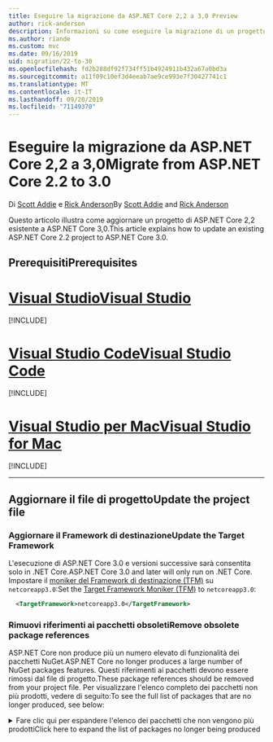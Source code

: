 ```yaml
---
title: Eseguire la migrazione da ASP.NET Core 2,2 a 3,0 Preview
author: rick-anderson
description: Informazioni su come eseguire la migrazione di un progetto ASP.NET Core 2,2 ASP.NET Core 3,0.
ms.author: riande
ms.custom: mvc
ms.date: 09/16/2019
uid: migration/22-to-30
ms.openlocfilehash: fd2b288df92f734ff51b4924911b432a67a0bd3a
ms.sourcegitcommit: a11f09c10ef3d4eeab7ae9ce993e7f30427741c1
ms.translationtype: MT
ms.contentlocale: it-IT
ms.lasthandoff: 09/20/2019
ms.locfileid: "71149370"
---
```

# <a name="migrate-from-aspnet-core-22-to-30"></a><span data-ttu-id="43458-103">Eseguire la migrazione da ASP.NET Core 2,2 a 3,0</span><span class="sxs-lookup"><span data-stu-id="43458-103">Migrate from ASP.NET Core 2.2 to 3.0</span></span>

<span data-ttu-id="43458-104">Di [Scott Addie](https://github.com/scottaddie) e [Rick Anderson](https://twitter.com/RickAndMSFT)</span><span class="sxs-lookup"><span data-stu-id="43458-104">By [Scott Addie](https://github.com/scottaddie) and [Rick Anderson](https://twitter.com/RickAndMSFT)</span></span>

<span data-ttu-id="43458-105">Questo articolo illustra come aggiornare un progetto di ASP.NET Core 2,2 esistente a ASP.NET Core 3,0.</span><span class="sxs-lookup"><span data-stu-id="43458-105">This article explains how to update an existing ASP.NET Core 2.2 project to ASP.NET Core 3.0.</span></span>

## <a name="prerequisites"></a><span data-ttu-id="43458-106">Prerequisiti</span><span class="sxs-lookup"><span data-stu-id="43458-106">Prerequisites</span></span>

# <a name="visual-studiotabvisual-studio"></a>[<span data-ttu-id="43458-107">Visual Studio</span><span class="sxs-lookup"><span data-stu-id="43458-107">Visual Studio</span></span>](#tab/visual-studio)

[!INCLUDE[](~/includes/net-core-prereqs-vs-3.0.md)]

# <a name="visual-studio-codetabvisual-studio-code"></a>[<span data-ttu-id="43458-108">Visual Studio Code</span><span class="sxs-lookup"><span data-stu-id="43458-108">Visual Studio Code</span></span>](#tab/visual-studio-code)

[!INCLUDE[](~/includes/net-core-prereqs-vsc-3.0.md)]

# <a name="visual-studio-for-mactabvisual-studio-mac"></a>[<span data-ttu-id="43458-109">Visual Studio per Mac</span><span class="sxs-lookup"><span data-stu-id="43458-109">Visual Studio for Mac</span></span>](#tab/visual-studio-mac)

[!INCLUDE[](~/includes/net-core-prereqs-mac-3.0.md)]

---

## <a name="update-the-project-file"></a><span data-ttu-id="43458-110">Aggiornare il file di progetto</span><span class="sxs-lookup"><span data-stu-id="43458-110">Update the project file</span></span>

### <a name="update-the-target-framework"></a><span data-ttu-id="43458-111">Aggiornare il Framework di destinazione</span><span class="sxs-lookup"><span data-stu-id="43458-111">Update the Target Framework</span></span>

<span data-ttu-id="43458-112">L'esecuzione di ASP.NET Core 3.0 e versioni successive sarà consentita solo in .NET Core.</span><span class="sxs-lookup"><span data-stu-id="43458-112">ASP.NET Core 3.0 and later will only run on .NET Core.</span></span> <span data-ttu-id="43458-113">Impostare il [moniker del Framework di destinazione (TFM)](/dotnet/standard/frameworks) su `netcoreapp3.0`:</span><span class="sxs-lookup"><span data-stu-id="43458-113">Set the [Target Framework Moniker (TFM)](/dotnet/standard/frameworks) to `netcoreapp3.0`:</span></span>

```xml
  <TargetFramework>netcoreapp3.0</TargetFramework>
```

### <a name="remove-obsolete-package-references"></a><span data-ttu-id="43458-114">Rimuovi riferimenti ai pacchetti obsoleti</span><span class="sxs-lookup"><span data-stu-id="43458-114">Remove obsolete package references</span></span>

<span data-ttu-id="43458-115">ASP.NET Core non produce più un numero elevato di funzionalità dei pacchetti NuGet.</span><span class="sxs-lookup"><span data-stu-id="43458-115">ASP.NET Core no longer produces a large number of NuGet packages features.</span></span> <span data-ttu-id="43458-116">Questi riferimenti ai pacchetti devono essere rimossi dal file di progetto.</span><span class="sxs-lookup"><span data-stu-id="43458-116">These package references should be removed from your project file.</span></span> <span data-ttu-id="43458-117">Per visualizzare l'elenco completo dei pacchetti non più prodotti, vedere di seguito:</span><span class="sxs-lookup"><span data-stu-id="43458-117">To see the full list of packages that are no longer produced, see below:</span></span>

<details>
    <summary><span data-ttu-id="43458-118">Fare clic qui per espandere l'elenco dei pacchetti che non vengono più prodotti</span><span class="sxs-lookup"><span data-stu-id="43458-118">Click here to expand the list of packages no longer being produced</span></span></summary>

    * <span data-ttu-id="43458-119">Microsoft.AspNetCore</span><span class="sxs-lookup"><span data-stu-id="43458-119">Microsoft.AspNetCore</span></span>
    * <span data-ttu-id="43458-120">Microsoft.AspNetCore.All</span><span class="sxs-lookup"><span data-stu-id="43458-120">Microsoft.AspNetCore.All</span></span>
    * <span data-ttu-id="43458-121">Microsoft.AspNetCore.App</span><span class="sxs-lookup"><span data-stu-id="43458-121">Microsoft.AspNetCore.App</span></span>
    * <span data-ttu-id="43458-122">Microsoft. AspNetCore. antifalsificazione</span><span class="sxs-lookup"><span data-stu-id="43458-122">Microsoft.AspNetCore.Antiforgery</span></span>
    * <span data-ttu-id="43458-123">Microsoft. AspNetCore. Authentication</span><span class="sxs-lookup"><span data-stu-id="43458-123">Microsoft.AspNetCore.Authentication</span></span>
    * <span data-ttu-id="43458-124">Microsoft. AspNetCore. Authentication. abstracts</span><span class="sxs-lookup"><span data-stu-id="43458-124">Microsoft.AspNetCore.Authentication.Abstractions</span></span>
    * <span data-ttu-id="43458-125">Microsoft. AspNetCore. Authentication. cookies</span><span class="sxs-lookup"><span data-stu-id="43458-125">Microsoft.AspNetCore.Authentication.Cookies</span></span>
    * <span data-ttu-id="43458-126">Microsoft. AspNetCore. Authentication. Core</span><span class="sxs-lookup"><span data-stu-id="43458-126">Microsoft.AspNetCore.Authentication.Core</span></span>
    * <span data-ttu-id="43458-127">Microsoft. AspNetCore. Authentication. JwtBearer</span><span class="sxs-lookup"><span data-stu-id="43458-127">Microsoft.AspNetCore.Authentication.JwtBearer</span></span>
    * <span data-ttu-id="43458-128">Microsoft. AspNetCore. Authentication. OAuth</span><span class="sxs-lookup"><span data-stu-id="43458-128">Microsoft.AspNetCore.Authentication.OAuth</span></span>
    * <span data-ttu-id="43458-129">Microsoft. AspNetCore. Authentication. OpenIdConnect</span><span class="sxs-lookup"><span data-stu-id="43458-129">Microsoft.AspNetCore.Authentication.OpenIdConnect</span></span>
    * <span data-ttu-id="43458-130">Microsoft. AspNetCore. Authorization</span><span class="sxs-lookup"><span data-stu-id="43458-130">Microsoft.AspNetCore.Authorization</span></span>
    * <span data-ttu-id="43458-131">Microsoft. AspNetCore. Authorization. Policy</span><span class="sxs-lookup"><span data-stu-id="43458-131">Microsoft.AspNetCore.Authorization.Policy</span></span>
    * <span data-ttu-id="43458-132">Microsoft. AspNetCore. CookiePolicy</span><span class="sxs-lookup"><span data-stu-id="43458-132">Microsoft.AspNetCore.CookiePolicy</span></span>
    * <span data-ttu-id="43458-133">Microsoft. AspNetCore. CORS</span><span class="sxs-lookup"><span data-stu-id="43458-133">Microsoft.AspNetCore.Cors</span></span>
    * <span data-ttu-id="43458-134">Microsoft. AspNetCore. Cryptography. Internal</span><span class="sxs-lookup"><span data-stu-id="43458-134">Microsoft.AspNetCore.Cryptography.Internal</span></span>
    * <span data-ttu-id="43458-135">Microsoft. AspNetCore. Cryptography. Derivation</span><span class="sxs-lookup"><span data-stu-id="43458-135">Microsoft.AspNetCore.Cryptography.KeyDerivation</span></span>
    * <span data-ttu-id="43458-136">Microsoft.AspNetCore.DataProtection</span><span class="sxs-lookup"><span data-stu-id="43458-136">Microsoft.AspNetCore.DataProtection</span></span>
    * <span data-ttu-id="43458-137">Microsoft. AspNetCore. dataprotection. abstracts</span><span class="sxs-lookup"><span data-stu-id="43458-137">Microsoft.AspNetCore.DataProtection.Abstractions</span></span>
    * <span data-ttu-id="43458-138">Microsoft. AspNetCore. dataprotection. Extensions</span><span class="sxs-lookup"><span data-stu-id="43458-138">Microsoft.AspNetCore.DataProtection.Extensions</span></span>
    * <span data-ttu-id="43458-139">Microsoft. AspNetCore. Diagnostics</span><span class="sxs-lookup"><span data-stu-id="43458-139">Microsoft.AspNetCore.Diagnostics</span></span>
    * <span data-ttu-id="43458-140">Microsoft. AspNetCore. Diagnostics. HealthChecks</span><span class="sxs-lookup"><span data-stu-id="43458-140">Microsoft.AspNetCore.Diagnostics.HealthChecks</span></span>
    * <span data-ttu-id="43458-141">Microsoft.AspNetCore.HostFiltering</span><span class="sxs-lookup"><span data-stu-id="43458-141">Microsoft.AspNetCore.HostFiltering</span></span>
    * <span data-ttu-id="43458-142">Microsoft.AspNetCore.Hosting</span><span class="sxs-lookup"><span data-stu-id="43458-142">Microsoft.AspNetCore.Hosting</span></span>
    * <span data-ttu-id="43458-143">Microsoft. AspNetCore. Hosting. abstracts</span><span class="sxs-lookup"><span data-stu-id="43458-143">Microsoft.AspNetCore.Hosting.Abstractions</span></span>
    * <span data-ttu-id="43458-144">Microsoft. AspNetCore. Hosting. Server. abstracts</span><span class="sxs-lookup"><span data-stu-id="43458-144">Microsoft.AspNetCore.Hosting.Server.Abstractions</span></span>
    * <span data-ttu-id="43458-145">Microsoft. AspNetCore. http</span><span class="sxs-lookup"><span data-stu-id="43458-145">Microsoft.AspNetCore.Http</span></span>
    * <span data-ttu-id="43458-146">Microsoft. AspNetCore. http. abstracts</span><span class="sxs-lookup"><span data-stu-id="43458-146">Microsoft.AspNetCore.Http.Abstractions</span></span>
    * <span data-ttu-id="43458-147">Microsoft. AspNetCore. http. Connections</span><span class="sxs-lookup"><span data-stu-id="43458-147">Microsoft.AspNetCore.Http.Connections</span></span>
    * <span data-ttu-id="43458-148">Microsoft. AspNetCore. http. Extensions</span><span class="sxs-lookup"><span data-stu-id="43458-148">Microsoft.AspNetCore.Http.Extensions</span></span>
    * <span data-ttu-id="43458-149">Microsoft. AspNetCore. http. Features</span><span class="sxs-lookup"><span data-stu-id="43458-149">Microsoft.AspNetCore.Http.Features</span></span>
    * <span data-ttu-id="43458-150">Microsoft. AspNetCore. HttpOverrides</span><span class="sxs-lookup"><span data-stu-id="43458-150">Microsoft.AspNetCore.HttpOverrides</span></span>
    * <span data-ttu-id="43458-151">Microsoft. AspNetCore. HttpsPolicy</span><span class="sxs-lookup"><span data-stu-id="43458-151">Microsoft.AspNetCore.HttpsPolicy</span></span>
    * <span data-ttu-id="43458-152">Microsoft. AspNetCore. Identity</span><span class="sxs-lookup"><span data-stu-id="43458-152">Microsoft.AspNetCore.Identity</span></span>
    * <span data-ttu-id="43458-153">Microsoft. AspNetCore. Localization</span><span class="sxs-lookup"><span data-stu-id="43458-153">Microsoft.AspNetCore.Localization</span></span>
    * <span data-ttu-id="43458-154">Microsoft. AspNetCore. Localization. Routing</span><span class="sxs-lookup"><span data-stu-id="43458-154">Microsoft.AspNetCore.Localization.Routing</span></span>
    * <span data-ttu-id="43458-155">Microsoft. AspNetCore. MiddlewareAnalysis</span><span class="sxs-lookup"><span data-stu-id="43458-155">Microsoft.AspNetCore.MiddlewareAnalysis</span></span>
    * <span data-ttu-id="43458-156">Microsoft.AspNetCore.Mvc</span><span class="sxs-lookup"><span data-stu-id="43458-156">Microsoft.AspNetCore.Mvc</span></span>
    * <span data-ttu-id="43458-157">Microsoft. AspNetCore. Mvc. abstracts</span><span class="sxs-lookup"><span data-stu-id="43458-157">Microsoft.AspNetCore.Mvc.Abstractions</span></span>
    * <span data-ttu-id="43458-158">Microsoft. AspNetCore. Mvc. Analyzers</span><span class="sxs-lookup"><span data-stu-id="43458-158">Microsoft.AspNetCore.Mvc.Analyzers</span></span>
    * <span data-ttu-id="43458-159">Microsoft. AspNetCore. Mvc. ApiExplorer</span><span class="sxs-lookup"><span data-stu-id="43458-159">Microsoft.AspNetCore.Mvc.ApiExplorer</span></span>
    * <span data-ttu-id="43458-160">Microsoft. AspNetCore. Mvc. API. Analyzers</span><span class="sxs-lookup"><span data-stu-id="43458-160">Microsoft.AspNetCore.Mvc.Api.Analyzers</span></span>
    * <span data-ttu-id="43458-161">Microsoft. AspNetCore. Mvc. Core</span><span class="sxs-lookup"><span data-stu-id="43458-161">Microsoft.AspNetCore.Mvc.Core</span></span>
    * <span data-ttu-id="43458-162">Microsoft. AspNetCore. Mvc. CORS</span><span class="sxs-lookup"><span data-stu-id="43458-162">Microsoft.AspNetCore.Mvc.Cors</span></span>
    * <span data-ttu-id="43458-163">Microsoft. AspNetCore. Mvc. DataAnnotations</span><span class="sxs-lookup"><span data-stu-id="43458-163">Microsoft.AspNetCore.Mvc.DataAnnotations</span></span>
    * <span data-ttu-id="43458-164">Microsoft. AspNetCore. Mvc. Formatters. JSON</span><span class="sxs-lookup"><span data-stu-id="43458-164">Microsoft.AspNetCore.Mvc.Formatters.Json</span></span>
    * <span data-ttu-id="43458-165">Microsoft. AspNetCore. Mvc. Formatters. XML</span><span class="sxs-lookup"><span data-stu-id="43458-165">Microsoft.AspNetCore.Mvc.Formatters.Xml</span></span>
    * <span data-ttu-id="43458-166">Microsoft. AspNetCore. Mvc. Localization</span><span class="sxs-lookup"><span data-stu-id="43458-166">Microsoft.AspNetCore.Mvc.Localization</span></span>
    * <span data-ttu-id="43458-167">Microsoft.AspNetCore.Mvc.Razor</span><span class="sxs-lookup"><span data-stu-id="43458-167">Microsoft.AspNetCore.Mvc.Razor</span></span>
    * <span data-ttu-id="43458-168">Microsoft. AspNetCore. Mvc. Razor. Extensions</span><span class="sxs-lookup"><span data-stu-id="43458-168">Microsoft.AspNetCore.Mvc.Razor.Extensions</span></span>
    * <span data-ttu-id="43458-169">Microsoft. AspNetCore. Mvc. Razor. ViewCompilation</span><span class="sxs-lookup"><span data-stu-id="43458-169">Microsoft.AspNetCore.Mvc.Razor.ViewCompilation</span></span>
    * <span data-ttu-id="43458-170">Microsoft. AspNetCore. Mvc. RazorPages</span><span class="sxs-lookup"><span data-stu-id="43458-170">Microsoft.AspNetCore.Mvc.RazorPages</span></span>
    * <span data-ttu-id="43458-171">Microsoft. AspNetCore. Mvc. TagHelpers</span><span class="sxs-lookup"><span data-stu-id="43458-171">Microsoft.AspNetCore.Mvc.TagHelpers</span></span>
    * <span data-ttu-id="43458-172">Microsoft. AspNetCore. Mvc. ViewFeatures</span><span class="sxs-lookup"><span data-stu-id="43458-172">Microsoft.AspNetCore.Mvc.ViewFeatures</span></span>
    * <span data-ttu-id="43458-173">Microsoft. AspNetCore. Razor</span><span class="sxs-lookup"><span data-stu-id="43458-173">Microsoft.AspNetCore.Razor</span></span>
    * <span data-ttu-id="43458-174">Microsoft. AspNetCore. Razor. Runtime</span><span class="sxs-lookup"><span data-stu-id="43458-174">Microsoft.AspNetCore.Razor.Runtime</span></span>
    * <span data-ttu-id="43458-175">Microsoft. AspNetCore. Razor. Design</span><span class="sxs-lookup"><span data-stu-id="43458-175">Microsoft.AspNetCore.Razor.Design</span></span>
    * <span data-ttu-id="43458-176">Microsoft. AspNetCore. ResponseCaching</span><span class="sxs-lookup"><span data-stu-id="43458-176">Microsoft.AspNetCore.ResponseCaching</span></span>
    * <span data-ttu-id="43458-177">Microsoft. AspNetCore. ResponseCaching. abstracts</span><span class="sxs-lookup"><span data-stu-id="43458-177">Microsoft.AspNetCore.ResponseCaching.Abstractions</span></span>
    * <span data-ttu-id="43458-178">Microsoft. AspNetCore. ResponseCompression</span><span class="sxs-lookup"><span data-stu-id="43458-178">Microsoft.AspNetCore.ResponseCompression</span></span>
    * <span data-ttu-id="43458-179">Microsoft. AspNetCore. Rewrite</span><span class="sxs-lookup"><span data-stu-id="43458-179">Microsoft.AspNetCore.Rewrite</span></span>
    * <span data-ttu-id="43458-180">Microsoft.AspNetCore.Routing</span><span class="sxs-lookup"><span data-stu-id="43458-180">Microsoft.AspNetCore.Routing</span></span>
    * <span data-ttu-id="43458-181">Microsoft. AspNetCore. Routing. abstracts</span><span class="sxs-lookup"><span data-stu-id="43458-181">Microsoft.AspNetCore.Routing.Abstractions</span></span>
    * <span data-ttu-id="43458-182">Microsoft. AspNetCore. Server. HttpSys</span><span class="sxs-lookup"><span data-stu-id="43458-182">Microsoft.AspNetCore.Server.HttpSys</span></span>
    * <span data-ttu-id="43458-183">Microsoft. AspNetCore. Server. IIS</span><span class="sxs-lookup"><span data-stu-id="43458-183">Microsoft.AspNetCore.Server.IIS</span></span>
    * <span data-ttu-id="43458-184">Microsoft. AspNetCore. Server. IISIntegration</span><span class="sxs-lookup"><span data-stu-id="43458-184">Microsoft.AspNetCore.Server.IISIntegration</span></span>
    * <span data-ttu-id="43458-185">Microsoft. AspNetCore. Server. gheppio</span><span class="sxs-lookup"><span data-stu-id="43458-185">Microsoft.AspNetCore.Server.Kestrel</span></span>
    * <span data-ttu-id="43458-186">Microsoft. AspNetCore. Server. gheppio. Core</span><span class="sxs-lookup"><span data-stu-id="43458-186">Microsoft.AspNetCore.Server.Kestrel.Core</span></span>
    * <span data-ttu-id="43458-187">Microsoft. AspNetCore. Server. gheppio. https</span><span class="sxs-lookup"><span data-stu-id="43458-187">Microsoft.AspNetCore.Server.Kestrel.Https</span></span>
    * <span data-ttu-id="43458-188">Microsoft. AspNetCore. Server. gheppio. Transport. abstracts</span><span class="sxs-lookup"><span data-stu-id="43458-188">Microsoft.AspNetCore.Server.Kestrel.Transport.Abstractions</span></span>
    * <span data-ttu-id="43458-189">Microsoft. AspNetCore. Server. gheppio. Transport. Sockets</span><span class="sxs-lookup"><span data-stu-id="43458-189">Microsoft.AspNetCore.Server.Kestrel.Transport.Sockets</span></span>
    * <span data-ttu-id="43458-190">Microsoft. AspNetCore. Session</span><span class="sxs-lookup"><span data-stu-id="43458-190">Microsoft.AspNetCore.Session</span></span>
    * <span data-ttu-id="43458-191">Microsoft. AspNetCore. SignalR</span><span class="sxs-lookup"><span data-stu-id="43458-191">Microsoft.AspNetCore.SignalR</span></span>
    * <span data-ttu-id="43458-192">Microsoft. AspNetCore. SignalR. Core</span><span class="sxs-lookup"><span data-stu-id="43458-192">Microsoft.AspNetCore.SignalR.Core</span></span>
    * <span data-ttu-id="43458-193">Microsoft.AspNetCore.StaticFiles</span><span class="sxs-lookup"><span data-stu-id="43458-193">Microsoft.AspNetCore.StaticFiles</span></span>
    * <span data-ttu-id="43458-194">Microsoft. AspNetCore. WebSockets</span><span class="sxs-lookup"><span data-stu-id="43458-194">Microsoft.AspNetCore.WebSockets</span></span>
    * <span data-ttu-id="43458-195">Microsoft. AspNetCore. webutilities</span><span class="sxs-lookup"><span data-stu-id="43458-195">Microsoft.AspNetCore.WebUtilities</span></span>
    * <span data-ttu-id="43458-196">Microsoft.Net. http. Headers</details></span><span class="sxs-lookup"><span data-stu-id="43458-196">Microsoft.Net.Http.Headers </details></span></span>

### <a name="framework-reference"></a><span data-ttu-id="43458-197">Riferimento a Framework</span><span class="sxs-lookup"><span data-stu-id="43458-197">Framework reference</span></span>

<span data-ttu-id="43458-198">Le `Microsoft.AspNetCore.App` funzionalità di ASP.net core disponibili tramite uno dei pacchetti elencati in precedenza sono disponibili come parte del Framework condiviso.</span><span class="sxs-lookup"><span data-stu-id="43458-198">Features of ASP.NET Core that were available through one of the packages listed above are available as part of the `Microsoft.AspNetCore.App` shared framework.</span></span>  <span data-ttu-id="43458-199">Il *Framework condiviso* è il set di assembly (file con*estensione dll* ) installato nel computer e include un componente di runtime e un Targeting Pack.</span><span class="sxs-lookup"><span data-stu-id="43458-199">The *shared framework* is the set of assemblies (*.dll* files) that are installed on the machine and includes a runtime component, and a targeting pack.</span></span> <span data-ttu-id="43458-200">Per altre informazioni, vedere [The shared framework](https://natemcmaster.com/blog/2018/08/29/netcore-primitives-2/) (Il framework condiviso).</span><span class="sxs-lookup"><span data-stu-id="43458-200">For more information, see [The shared framework](https://natemcmaster.com/blog/2018/08/29/netcore-primitives-2/).</span></span>


* <span data-ttu-id="43458-201">I progetti destinati all' `Microsoft.NET.Sdk.Web` SDK fanno riferimento in modo `Microsoft.AspNetCore.App` implicito al Framework.</span><span class="sxs-lookup"><span data-stu-id="43458-201">Projects that target the `Microsoft.NET.Sdk.Web` SDK implicitly reference the `Microsoft.AspNetCore.App` framework.</span></span>

<span data-ttu-id="43458-202">Per questi progetti non sono necessari riferimenti aggiuntivi:</span><span class="sxs-lookup"><span data-stu-id="43458-202">No additional references are required for these projects:</span></span>

```xml
<Project SDK="Microsoft.NET.Sdk.Web">
  <PropertyGroup>
    <TargetFramework>netcoreapp3.0</TargetFramework>
  </PropertyGroup>
    ...
</Project>
```

* <span data-ttu-id="43458-203">I progetti destinati `Microsoft.NET.Sdk` a `Microsoft.NET.Sdk.Razor` o SDK devono aggiungere un esplicito `Microsoft.AspNetCore.App` `FrameworkReference` a:</span><span class="sxs-lookup"><span data-stu-id="43458-203">Projects that target `Microsoft.NET.Sdk` or `Microsoft.NET.Sdk.Razor` SDK, should add an explicit `FrameworkReference` to `Microsoft.AspNetCore.App`:</span></span>

```xml
<Project SDK="Microsoft.NET.Sdk.Razor">
  <PropertyGroup>
    <TargetFramework>netcoreapp3.0</TargetFramework>
  </PropertyGroup>

  <ItemGroup>
    <FrameworkReference Include="Microsoft.AspNetCore.App" />
  </ItemGroup>
    ...
</Project>
```

### <a name="add-package-references-for-removed-assemblies"></a><span data-ttu-id="43458-204">Aggiungere i riferimenti al pacchetto per gli assembly rimossi</span><span class="sxs-lookup"><span data-stu-id="43458-204">Add package references for removed assemblies</span></span>

<span data-ttu-id="43458-205">ASP.NET Core 3,0 rimuove alcuni assembly che in precedenza facevano parte `Microsoft.AspNetCore.App` del riferimento al pacchetto.</span><span class="sxs-lookup"><span data-stu-id="43458-205">ASP.NET Core 3.0 removes some assemblies that were previously part of the `Microsoft.AspNetCore.App` package reference.</span></span> <span data-ttu-id="43458-206">Per continuare a utilizzare le funzionalità fornite da questi assembly, fare riferimento alle versioni 3,0 dei pacchetti corrispondenti:</span><span class="sxs-lookup"><span data-stu-id="43458-206">To continue using features provided by these assemblies, reference the 3.0 versions of the corresponding packages:</span></span>

* <span data-ttu-id="43458-207">Per ulteriori informazioni https://docs.microsoft.com/en-us/ef/core/providers/index su come fare riferimento al pacchetto specifico del provider di database, vedere Entity Framework Core.</span><span class="sxs-lookup"><span data-stu-id="43458-207">Entity Framework Core - See https://docs.microsoft.com/en-us/ef/core/providers/index for more information on referencing the database provider specific package.</span></span>

* <span data-ttu-id="43458-208">Il supporto dell'interfaccia utente Identity per l' [interfaccia utente Identity](xref:security/authentication/identity) può essere aggiunto facendo riferimento al pacchetto [Microsoft. AspNetCore. Identity. UI](https://www.nuget.org/packages/Microsoft.AspNetCore.Identity.UI) .</span><span class="sxs-lookup"><span data-stu-id="43458-208">Identity UI Support for [Identity UI](xref:security/authentication/identity) can be added by referencing the [Microsoft.AspNetCore.Identity.UI](https://www.nuget.org/packages/Microsoft.AspNetCore.Identity.UI) package.</span></span>

* <span data-ttu-id="43458-209">Servizi SPA</span><span class="sxs-lookup"><span data-stu-id="43458-209">SPA Services</span></span>
    * [<span data-ttu-id="43458-210">Microsoft. AspNetCore. SpaServices</span><span class="sxs-lookup"><span data-stu-id="43458-210">Microsoft.AspNetCore.SpaServices</span></span>](https://www.nuget.org/packages/Microsoft.AspNetCore.SpaServices)
    * [<span data-ttu-id="43458-211">Microsoft. AspNetCore. SpaServices. Extensions</span><span class="sxs-lookup"><span data-stu-id="43458-211">Microsoft.AspNetCore.SpaServices.Extensions</span></span>](https://www.nuget.org/packages/Microsoft.AspNetCore.SpaServices.Extensions)

* <span data-ttu-id="43458-212">Autenticazione: il supporto per i flussi di autenticazione di terze parti è disponibile come pacchetto NuGet:</span><span class="sxs-lookup"><span data-stu-id="43458-212">Authentication - Support for third-party authentication flows are available as NuGet packages:</span></span>

    * [<span data-ttu-id="43458-213">OAuth di Facebook</span><span class="sxs-lookup"><span data-stu-id="43458-213">Facebook OAuth</span></span>](https://www.nuget.org/packages/Microsoft.AspNetCore.Authentication.Facebook)
    * [<span data-ttu-id="43458-214">Google OAuth</span><span class="sxs-lookup"><span data-stu-id="43458-214">Google OAuth</span></span>](https://www.nuget.org/packages/Microsoft.AspNetCore.Authentication.Google)
    * [<span data-ttu-id="43458-215">bearer token OpenID Connect</span><span class="sxs-lookup"><span data-stu-id="43458-215">OpenID Connect bearer token</span></span>](https://www.nuget.org/packages/Microsoft.AspNetCore.Authentication.JwtBearer)
    * [<span data-ttu-id="43458-216">Autenticazione dell'account Microsoft</span><span class="sxs-lookup"><span data-stu-id="43458-216">Microsoft Account authentication</span></span>](https://www.nuget.org/packages/Microsoft.AspNetCore.Authentication.MicrosoftAccount)
    * [<span data-ttu-id="43458-217">Autenticazione di OpenID Connect</span><span class="sxs-lookup"><span data-stu-id="43458-217">OpenID Connect authentication</span></span>](https://www.nuget.org/packages/Microsoft.AspNetCore.Authentication.OpenIdConnect)
    * [<span data-ttu-id="43458-218">OAuth Twitter</span><span class="sxs-lookup"><span data-stu-id="43458-218">Twitter OAuth</span></span>](https://www.nuget.org/packages/Microsoft.AspNetCore.Authentication.Twitter)
    * [<span data-ttu-id="43458-219">Autenticazione di WsFederation</span><span class="sxs-lookup"><span data-stu-id="43458-219">WsFederation authentication</span></span>](https://www.nuget.org/packages/Microsoft.AspNetCore.Authentication.WsFederation)

* <span data-ttu-id="43458-220">Formattazione e supporto per la negoziazione `System.Net.HttpClient` del contenuto per il pacchetto NuGet [Microsoft. AspNet. WebAPI. client](https://www.nuget.org/packages/Microsoft.AspNet.WebApi.Client/) fornisce un' `System.Net.HttpClient` estendibilità utile a `ReadAsAsync`con `PostJsonAsync` API come e così via.</span><span class="sxs-lookup"><span data-stu-id="43458-220">Formatting and content negotiation support for `System.Net.HttpClient` - The [Microsoft.AspNet.WebApi.Client](https://www.nuget.org/packages/Microsoft.AspNet.WebApi.Client/) NuGet package provides useful extensibility to `System.Net.HttpClient` with APIs such as `ReadAsAsync`, `PostJsonAsync` etc.</span></span>

### <a name="analyzer-support"></a><span data-ttu-id="43458-221">Supporto analizzatore</span><span class="sxs-lookup"><span data-stu-id="43458-221">Analyzer support</span></span>

* <span data-ttu-id="43458-222">I progetti destinati `Microsoft.NET.Sdk.Web` agli analizzatori di riferimento implicito sono stati forniti in precedenza come parte del pacchetto [Microsoft. AspNetCore. Mvc. Analyzers](https://www.nuget.org/packages/Microsoft.AspNetCore.Mvc.Analyzers/) .</span><span class="sxs-lookup"><span data-stu-id="43458-222">Projects that target `Microsoft.NET.Sdk.Web` implicitly reference analyzers previously shipped as part of the [Microsoft.AspNetCore.Mvc.Analyzers](https://www.nuget.org/packages/Microsoft.AspNetCore.Mvc.Analyzers/) package.</span></span> <span data-ttu-id="43458-223">Per abilitare queste informazioni non sono necessari altri riferimenti.</span><span class="sxs-lookup"><span data-stu-id="43458-223">No additional references are required to enable these.</span></span>

* <span data-ttu-id="43458-224">Se l'applicazione usa gli [analizzatori di API](xref:web-api/advanced/analyzers) forniti in precedenza usando il pacchetto [Microsoft. AspNetCore. Mvc. API. Analyzers](https://www.nuget.org/packages/Microsoft.AspNetCore.Mvc.Api.Analyzers/) , modificare il file di progetto in modo che faccia riferimento agli analizzatori forniti come parte di .NET Core Web SDK:</span><span class="sxs-lookup"><span data-stu-id="43458-224">If your application uses [API analyzers](xref:web-api/advanced/analyzers) previously shipped using the [Microsoft.AspNetCore.Mvc.Api.Analyzers](https://www.nuget.org/packages/Microsoft.AspNetCore.Mvc.Api.Analyzers/) package, edit your project file to reference the analyzers shipped as part of the .NET Core Web SDK:</span></span>

```xml
<Project SDK="Microsoft.NET.Sdk.Web">
  <PropertyGroup>
    <TargetFramework>netcoreapp3.0</TargetFramework>
    <IncludeOpenAPIAnalyzers>true</IncludeOpenAPIAnalyzers>
  </PropertyGroup>

  ...
</Project>
```

### <a name="razor-class-library"></a><span data-ttu-id="43458-225">Libreria di classi Razor</span><span class="sxs-lookup"><span data-stu-id="43458-225">Razor Class library</span></span>

<span data-ttu-id="43458-226">I progetti della libreria di classi Razor che forniscono componenti dell'interfaccia utente `RazorLangVersion` per MVC devono impostare la proprietà nel file di progetto.</span><span class="sxs-lookup"><span data-stu-id="43458-226">Razor class library projects that provide UI components for MVC must set the `RazorLangVersion` property in the project file.</span></span>

```xml
<PropertyGroup>
  <RazorLangVersion>3.0</RazorLangVersion>
</PropertyGroup>
```

### <a name="in-process-hosting-model"></a><span data-ttu-id="43458-227">Modello di hosting in-process</span><span class="sxs-lookup"><span data-stu-id="43458-227">In-process hosting model</span></span>

* <span data-ttu-id="43458-228">Per impostazione predefinita, i progetti sono [basati sul modello di hosting in-process](xref:host-and-deploy/aspnet-core-module#in-process-hosting-model) in ASP.NET Core 3,0 o versione successiva.</span><span class="sxs-lookup"><span data-stu-id="43458-228">Projects default to the [in-process hosting model](xref:host-and-deploy/aspnet-core-module#in-process-hosting-model) in ASP.NET Core 3.0 or later.</span></span> <span data-ttu-id="43458-229">Se il valore è `<AspNetCoreHostingModel>` `InProcess`, è possibile rimuovere facoltativamente la proprietà nel file di progetto.</span><span class="sxs-lookup"><span data-stu-id="43458-229">You may optionally remove the `<AspNetCoreHostingModel>` property in the project file if its value is `InProcess`.</span></span>

## <a name="kestrel"></a><span data-ttu-id="43458-230">Kestrel</span><span class="sxs-lookup"><span data-stu-id="43458-230">Kestrel</span></span>

### <a name="configuration"></a><span data-ttu-id="43458-231">Configurazione</span><span class="sxs-lookup"><span data-stu-id="43458-231">Configuration</span></span>

<span data-ttu-id="43458-232">Eseguire la migrazione della configurazione di Gheppio al generatore host `ConfigureWebHostDefaults` Web fornito da (*Program.cs*):</span><span class="sxs-lookup"><span data-stu-id="43458-232">Migrate Kestrel configuration to the web host builder provided by `ConfigureWebHostDefaults` (*Program.cs*):</span></span>

```csharp
public static IHostBuilder CreateHostBuilder(string[] args) =>
    Host.CreateDefaultBuilder(args)
        .ConfigureWebHostDefaults(webBuilder =>
        {
            webBuilder.ConfigureKestrel(serverOptions =>
            {
                // Set properties and call methods on options
            })
            .UseStartup<Startup>();
        });
```

<span data-ttu-id="43458-233">Se l'applicazione crea manualmente l'host con `HostBuilder`, chiamare `UseKestrel` sul generatore host Web in `ConfigureWebHostDefaults`:</span><span class="sxs-lookup"><span data-stu-id="43458-233">If the app creates the host manually with `HostBuilder`, call `UseKestrel` on the web host builder in `ConfigureWebHostDefaults`:</span></span>

```csharp
public static void Main(string[] args)
{
    var host = new HostBuilder()
        .UseContentRoot(Directory.GetCurrentDirectory())
        .ConfigureWebHostDefaults(webBuilder =>
        {
            webBuilder.UseKestrel(serverOptions =>
            {
                // Set properties and call methods on options
            })
            .UseIISIntegration()
            .UseStartup<Startup>();
        })
        .Build();

    host.Run();
}
```

### <a name="connection-middleware-replaces-connection-adapters"></a><span data-ttu-id="43458-234">Il middleware della connessione sostituisce le schede di connessione</span><span class="sxs-lookup"><span data-stu-id="43458-234">Connection Middleware replaces Connection Adapters</span></span>

<span data-ttu-id="43458-235">Gli adattatori<xref:Microsoft.AspNetCore.Server.Kestrel.Core.Adapter.Internal.IConnectionAdapter>di connessione () sono stati rimossi da gheppio.</span><span class="sxs-lookup"><span data-stu-id="43458-235">Connection Adapters (<xref:Microsoft.AspNetCore.Server.Kestrel.Core.Adapter.Internal.IConnectionAdapter>) have been removed from Kestrel.</span></span> <span data-ttu-id="43458-236">Sostituire gli adapter di connessione con il middleware di connessione.</span><span class="sxs-lookup"><span data-stu-id="43458-236">Replace Connection Adapters with Connection Middleware.</span></span> <span data-ttu-id="43458-237">Il middleware di connessione è simile al middleware HTTP nella pipeline ASP.NET Core ma per le connessioni di livello inferiore.</span><span class="sxs-lookup"><span data-stu-id="43458-237">Connection Middleware is similar to HTTP Middleware in the ASP.NET Core pipeline but for lower-level connections.</span></span> <span data-ttu-id="43458-238">HTTPS e registrazione connessione:</span><span class="sxs-lookup"><span data-stu-id="43458-238">HTTPS and connection logging:</span></span>

* <span data-ttu-id="43458-239">Sono stati spostati dagli adattatori di connessione al middleware di connessione.</span><span class="sxs-lookup"><span data-stu-id="43458-239">Have been moved from Connection Adapters to Connection Middleware.</span></span>
* <span data-ttu-id="43458-240">Questi metodi di estensione funzionano come nelle versioni precedenti di ASP.NET Core.</span><span class="sxs-lookup"><span data-stu-id="43458-240">These extension methods work as in previous versions of ASP.NET Core.</span></span> 

<span data-ttu-id="43458-241">Per altre informazioni, vedere [l'esempio TlsFilterConnectionHandler nella sezione ListenOptions. Protocols dell'articolo di Gheppio](/aspnet/core/fundamentals/servers/kestrel?view=aspnetcore-3.0#listenoptionsprotocols).</span><span class="sxs-lookup"><span data-stu-id="43458-241">For more information, see [the TlsFilterConnectionHandler example in the ListenOptions.Protocols section of the Kestrel article](/aspnet/core/fundamentals/servers/kestrel?view=aspnetcore-3.0#listenoptionsprotocols).</span></span>

### <a name="transport-abstractions-moved-and-made-public"></a><span data-ttu-id="43458-242">Astrazioni del trasporto spostate e rese pubbliche</span><span class="sxs-lookup"><span data-stu-id="43458-242">Transport abstractions moved and made public</span></span>

<span data-ttu-id="43458-243">Il livello trasporto gheppio è stato esposto come interfaccia pubblica in `Connections.Abstractions`.</span><span class="sxs-lookup"><span data-stu-id="43458-243">The Kestrel transport layer has been exposed as a public interface in `Connections.Abstractions`.</span></span> <span data-ttu-id="43458-244">Come parte di questi aggiornamenti:</span><span class="sxs-lookup"><span data-stu-id="43458-244">As part of these updates:</span></span>

* <span data-ttu-id="43458-245">`Microsoft.AspNetCore.Server.Kestrel.Transport.Abstractions`e i tipi associati sono stati rimossi.</span><span class="sxs-lookup"><span data-stu-id="43458-245">`Microsoft.AspNetCore.Server.Kestrel.Transport.Abstractions` and associated types have been removed.</span></span>
* <span data-ttu-id="43458-246"><xref:Microsoft.AspNetCore.Server.Kestrel.KestrelServerOptions.NoDelay>è stato spostato <xref:Microsoft.AspNetCore.Server.Kestrel.Core.ListenOptions> da alle opzioni di trasporto.</span><span class="sxs-lookup"><span data-stu-id="43458-246"><xref:Microsoft.AspNetCore.Server.Kestrel.KestrelServerOptions.NoDelay> was moved from <xref:Microsoft.AspNetCore.Server.Kestrel.Core.ListenOptions> to the transport options.</span></span>
* <span data-ttu-id="43458-247"><xref:Microsoft.AspNetCore.Server.Kestrel.Transport.Abstractions.Internal.SchedulingMode>è stato rimosso <xref:Microsoft.AspNetCore.Server.Kestrel.KestrelServerOptions>da.</span><span class="sxs-lookup"><span data-stu-id="43458-247"><xref:Microsoft.AspNetCore.Server.Kestrel.Transport.Abstractions.Internal.SchedulingMode> was removed from <xref:Microsoft.AspNetCore.Server.Kestrel.KestrelServerOptions>.</span></span>

<span data-ttu-id="43458-248">Per altre informazioni, vedere le risorse di GitHub seguenti:</span><span class="sxs-lookup"><span data-stu-id="43458-248">For more information, see the following GitHub resources:</span></span>

* [<span data-ttu-id="43458-249">Astrazioni di rete client/server (ASPNET/AspNetCore #10308)</span><span class="sxs-lookup"><span data-stu-id="43458-249">Client/server networking abstractions (aspnet/AspNetCore #10308)</span></span>](https://github.com/aspnet/AspNetCore/issues/10308)
* [<span data-ttu-id="43458-250">Implementare la nuova astrazione del listener del fondamento e riposizionare il gheppio in alto (ASPNET/AspNetCore #10321)</span><span class="sxs-lookup"><span data-stu-id="43458-250">Implement new bedrock listener abstraction and re-plat Kestrel on top (aspnet/AspNetCore #10321)</span></span>](https://github.com/aspnet/AspNetCore/pull/10321)

### <a name="kestrel-request-trailer-headers"></a><span data-ttu-id="43458-251">Intestazioni del trailer della richiesta gheppio</span><span class="sxs-lookup"><span data-stu-id="43458-251">Kestrel Request trailer headers</span></span>

<span data-ttu-id="43458-252">Per le app destinate a versioni precedenti di ASP.NET Core:</span><span class="sxs-lookup"><span data-stu-id="43458-252">For apps that target earlier versions of ASP.NET Core:</span></span>

* <span data-ttu-id="43458-253">Gheppio aggiunge intestazioni di trailer in blocchi HTTP/1.1 nella raccolta delle intestazioni della richiesta.</span><span class="sxs-lookup"><span data-stu-id="43458-253">Kestrel adds HTTP/1.1 chunked trailer headers into the request headers collection.</span></span>
* <span data-ttu-id="43458-254">I trailer sono disponibili dopo la lettura del corpo della richiesta fino alla fine.</span><span class="sxs-lookup"><span data-stu-id="43458-254">Trailers are available after the request body is read to the end.</span></span>

<span data-ttu-id="43458-255">Questo causa alcune problematiche relative all'ambiguità tra intestazioni e trailer, quindi i trailer sono stati spostati in una nuova raccolta (`RequestTrailerExtensions`) in 3,0.</span><span class="sxs-lookup"><span data-stu-id="43458-255">This causes some concerns about ambiguity between headers and trailers, so the trailers have been moved to a new collection (`RequestTrailerExtensions`) in 3.0.</span></span>

<span data-ttu-id="43458-256">I trailer della richiesta HTTP/2 sono:</span><span class="sxs-lookup"><span data-stu-id="43458-256">HTTP/2 request trailers are:</span></span>

* <span data-ttu-id="43458-257">Non disponibile in ASP.NET Core 2,2.</span><span class="sxs-lookup"><span data-stu-id="43458-257">Not available in ASP.NET Core 2.2.</span></span>
* <span data-ttu-id="43458-258">Disponibile in 3,0 come `RequestTrailerExtensions`.</span><span class="sxs-lookup"><span data-stu-id="43458-258">Available in 3.0 as `RequestTrailerExtensions`.</span></span>

<span data-ttu-id="43458-259">Sono presenti nuovi metodi di estensione della richiesta per accedere a questi trailer.</span><span class="sxs-lookup"><span data-stu-id="43458-259">New request extension methods are present to access these trailers.</span></span> <span data-ttu-id="43458-260">Come per HTTP/1.1, i trailer sono disponibili dopo la lettura del corpo della richiesta fino alla fine.</span><span class="sxs-lookup"><span data-stu-id="43458-260">As with HTTP/1.1, trailers are available after the request body is read to the end.</span></span>

<span data-ttu-id="43458-261">Per la versione 3,0 sono disponibili i `RequestTrailerExtensions` metodi seguenti:</span><span class="sxs-lookup"><span data-stu-id="43458-261">For the 3.0 release, the following `RequestTrailerExtensions` methods are available:</span></span>

* <span data-ttu-id="43458-262">`GetDeclaredTrailers`Ottiene l'intestazione `Trailer` della richiesta che elenca i trailer da prevedere dopo il corpo. &ndash;</span><span class="sxs-lookup"><span data-stu-id="43458-262">`GetDeclaredTrailers` &ndash; Gets the request `Trailer` header that lists which trailers to expect after the body.</span></span>
* <span data-ttu-id="43458-263">`SupportsTrailers`&ndash; Indica se la richiesta supporta la ricezione di intestazioni trailer.</span><span class="sxs-lookup"><span data-stu-id="43458-263">`SupportsTrailers` &ndash; Indicates if the request supports receiving trailer headers.</span></span>
* <span data-ttu-id="43458-264">`CheckTrailersAvailable`&ndash; Controlla se la richiesta supporta i trailer e se è disponibile per la lettura.</span><span class="sxs-lookup"><span data-stu-id="43458-264">`CheckTrailersAvailable` &ndash; Checks if the request supports trailers and if they're available to be read.</span></span> <span data-ttu-id="43458-265">Questo controllo non presuppone che siano presenti trailer da leggere.</span><span class="sxs-lookup"><span data-stu-id="43458-265">This check doesn't assume that there are trailers to read.</span></span> <span data-ttu-id="43458-266">Non è possibile leggere i trailer anche se `true` viene restituito da questo metodo.</span><span class="sxs-lookup"><span data-stu-id="43458-266">There might be no trailers to read even if `true` is returned by this method.</span></span>
* <span data-ttu-id="43458-267">`GetTrailer`&ndash; Ottiene l'intestazione finale richiesta dalla risposta.</span><span class="sxs-lookup"><span data-stu-id="43458-267">`GetTrailer` &ndash; Gets the requested trailing header from the response.</span></span> <span data-ttu-id="43458-268">Verificare `SupportsTrailers` prima di `GetTrailer`chiamare oppure <xref:System.NotSupportedException> può verificarsi se la richiesta non supporta le intestazioni finali.</span><span class="sxs-lookup"><span data-stu-id="43458-268">Check `SupportsTrailers` before calling `GetTrailer`, or a <xref:System.NotSupportedException> may occur if the request doesn't support trailing headers.</span></span>

<span data-ttu-id="43458-269">Per ulteriori informazioni, vedere [put trailer request in una raccolta separata (ASPNET/AspNetCore #10410)](https://github.com/aspnet/AspNetCore/pull/10410).</span><span class="sxs-lookup"><span data-stu-id="43458-269">For more information, see [Put request trailers in a separate collection (aspnet/AspNetCore #10410)](https://github.com/aspnet/AspNetCore/pull/10410).</span></span>

### <a name="allowsynchronousio-disabled"></a><span data-ttu-id="43458-270">AllowSynchronousIO disabilitato</span><span class="sxs-lookup"><span data-stu-id="43458-270">AllowSynchronousIO disabled</span></span>

<span data-ttu-id="43458-271">`AllowSynchronousIO`Abilita o Disabilita le API di i/o sincrono `HttpReqeuest.Body.Read`, `HttpResponse.Body.Write`ad esempio `Stream.Flush`, e.</span><span class="sxs-lookup"><span data-stu-id="43458-271">`AllowSynchronousIO` enables or disables synchronous IO APIs, such as `HttpReqeuest.Body.Read`, `HttpResponse.Body.Write`, and `Stream.Flush`.</span></span> <span data-ttu-id="43458-272">Queste API sono un'origine di inedia dei thread che causa arresti anomali dell'app.</span><span class="sxs-lookup"><span data-stu-id="43458-272">These APIs are a source of thread starvation leading to app crashes.</span></span> <span data-ttu-id="43458-273">In 3,0 `AllowSynchronousIO` è disabilitato per impostazione predefinita.</span><span class="sxs-lookup"><span data-stu-id="43458-273">In 3.0, `AllowSynchronousIO` is disabled by default.</span></span> <span data-ttu-id="43458-274">Per altre informazioni, vedere [la sezione i/o sincrona nell'articolo di Gheppio](/aspnet/core/fundamentals/servers/kestrel?view=aspnetcore-3.0#synchronous-io).</span><span class="sxs-lookup"><span data-stu-id="43458-274">For more information, see [the Synchronous IO section in the Kestrel article](/aspnet/core/fundamentals/servers/kestrel?view=aspnetcore-3.0#synchronous-io).</span></span>

<span data-ttu-id="43458-275">Oltre ad abilitare `AllowSynchronousIO` le opzioni `ConfigureKestrel`di con, l'i/o sincrono può essere sottoposto a override in base alle singole richieste come mitigazione temporanea:</span><span class="sxs-lookup"><span data-stu-id="43458-275">In addition to enabling `AllowSynchronousIO` with `ConfigureKestrel`'s options, synchronous IO can also be overridden on a per-request basis as a temporary mitigation:</span></span>

```csharp
var syncIOFeature = HttpContext.Features.Get<IHttpBodyControlFeature>();

if (syncIOFeature != null)
{
    syncIOFeature.AllowSynchronousIO = true;
}
```

<span data-ttu-id="43458-276">Se si riscontrano problemi <xref:System.IO.TextWriter> con le implementazioni o altri flussi che chiamano API sincrone in [Dispose](/dotnet/standard/garbage-collection/implementing-dispose), chiamare invece la nuova <xref:System.IO.Stream.DisposeAsync*> API.</span><span class="sxs-lookup"><span data-stu-id="43458-276">If you have trouble with <xref:System.IO.TextWriter> implementations or other streams that call synchronous APIs in [Dispose](/dotnet/standard/garbage-collection/implementing-dispose), call the new <xref:System.IO.Stream.DisposeAsync*> API instead.</span></span>

<span data-ttu-id="43458-277">Per ulteriori informazioni, vedere [[annuncio] AllowSynchronousIO disabilitato in tutti i server (ASPNET/AspNetCore #7644)](https://github.com/aspnet/AspNetCore/issues/7644).</span><span class="sxs-lookup"><span data-stu-id="43458-277">For more information, see [[Announcement] AllowSynchronousIO disabled in all servers (aspnet/AspNetCore #7644)](https://github.com/aspnet/AspNetCore/issues/7644).</span></span>

### <a name="microsoftaspnetcoreserverkestrelhttps-assembly-removed"></a><span data-ttu-id="43458-278">Assembly Microsoft. AspNetCore. Server. gheppio. https rimosso</span><span class="sxs-lookup"><span data-stu-id="43458-278">Microsoft.AspNetCore.Server.Kestrel.Https assembly removed</span></span>

<span data-ttu-id="43458-279">In ASP.NET Core 2,1, il contenuto di *Microsoft. AspNetCore. Server. gheppio. HTTPS. dll* è stato spostato in *Microsoft. AspNetCore. Server. gheppio. Core. dll*.</span><span class="sxs-lookup"><span data-stu-id="43458-279">In ASP.NET Core 2.1, the contents of *Microsoft.AspNetCore.Server.Kestrel.Https.dll* were moved to *Microsoft.AspNetCore.Server.Kestrel.Core.dll*.</span></span> <span data-ttu-id="43458-280">Si tratta di un aggiornamento senza interruzioni `TypeForwardedTo` che utilizza gli attributi.</span><span class="sxs-lookup"><span data-stu-id="43458-280">This was a non-breaking update using `TypeForwardedTo` attributes.</span></span> <span data-ttu-id="43458-281">Per 3,0, l'assembly vuoto *Microsoft. AspNetCore. Server. gheppio. HTTPS. dll* (e il pacchetto NuGet) sono stati rimossi.</span><span class="sxs-lookup"><span data-stu-id="43458-281">For 3.0, the empty *Microsoft.AspNetCore.Server.Kestrel.Https.dll* assembly (and the NuGet package) have been removed.</span></span>

<span data-ttu-id="43458-282">Le librerie che fanno riferimento a [Microsoft. AspNetCore. Server. gheppio. https](https://www.nuget.org/packages/Microsoft.AspNetCore.Server.Kestrel.Https) devono aggiornare ASP.NET Core dipendenze a 2,1 o versione successiva.</span><span class="sxs-lookup"><span data-stu-id="43458-282">Libraries referencing [Microsoft.AspNetCore.Server.Kestrel.Https](https://www.nuget.org/packages/Microsoft.AspNetCore.Server.Kestrel.Https) should update ASP.NET Core dependencies to 2.1 or later.</span></span>

<span data-ttu-id="43458-283">Le app e le librerie destinate a ASP.NET Core 2,1 o versioni successive dovrebbero rimuovere tutti i riferimenti diretti al pacchetto [Microsoft. AspNetCore. Server. gheppio. https](https://www.nuget.org/packages/Microsoft.AspNetCore.Server.Kestrel.Https) .</span><span class="sxs-lookup"><span data-stu-id="43458-283">Apps and libraries targeting ASP.NET Core 2.1 or later should remove any direct references to the [Microsoft.AspNetCore.Server.Kestrel.Https](https://www.nuget.org/packages/Microsoft.AspNetCore.Server.Kestrel.Https) package.</span></span>

## <a name="jsonnet-support"></a><span data-ttu-id="43458-284">Supporto di Json.NET</span><span class="sxs-lookup"><span data-stu-id="43458-284">Json.NET support</span></span>

<span data-ttu-id="43458-285">Come parte del lavoro per [migliorare il Framework condiviso ASP.NET Core](https://blogs.msdn.microsoft.com/webdev/2018/10/29/a-first-look-at-changes-coming-in-asp-net-core-3-0/), [JSON.NET](https://www.newtonsoft.com/json/help/html/Introduction.htm) è stato rimosso dal framework ASP.NET Core Shared.</span><span class="sxs-lookup"><span data-stu-id="43458-285">As part of the work to [improve the ASP.NET Core shared framework](https://blogs.msdn.microsoft.com/webdev/2018/10/29/a-first-look-at-changes-coming-in-asp-net-core-3-0/), [Json.NET](https://www.newtonsoft.com/json/help/html/Introduction.htm) has been removed from the ASP.NET Core shared framework.</span></span> <span data-ttu-id="43458-286">L'app può richiedere questo riferimento se usa `Newtonsoft.Json`funzionalità specifiche di, ad esempio JsonPatch o convertitori o se [Formatta](xref:web-api/advanced/formatting) `Newtonsoft.Json`tipi specifici.</span><span class="sxs-lookup"><span data-stu-id="43458-286">Your app may require this reference if it uses `Newtonsoft.Json`-specific feature such as JsonPatch or converters or if it [formats](xref:web-api/advanced/formatting) `Newtonsoft.Json`-specific types.</span></span>

<span data-ttu-id="43458-287">Per usare Json.NET in un progetto SignalR di ASP.NET Core 3,0, vedere [passare a Newtonsoft. JSON](#switch-to-newtonsoftjson) in questo documento.</span><span class="sxs-lookup"><span data-stu-id="43458-287">To use Json.NET in an ASP.NET Core 3.0 SignalR project, see [Switch to Newtonsoft.Json](#switch-to-newtonsoftjson) in this document.</span></span>

<span data-ttu-id="43458-288">Per usare Json.NET in un progetto ASP.NET Core 3,0:</span><span class="sxs-lookup"><span data-stu-id="43458-288">To use Json.NET in an ASP.NET Core 3.0 project:</span></span>

* <span data-ttu-id="43458-289">Aggiungere un riferimento al pacchetto a [Microsoft.AspNetCore.Mvc.NewtonsoftJson](https://nuget.org/packages/Microsoft.AspNetCore.Mvc.NewtonsoftJson).</span><span class="sxs-lookup"><span data-stu-id="43458-289">Add a package reference to [Microsoft.AspNetCore.Mvc.NewtonsoftJson](https://nuget.org/packages/Microsoft.AspNetCore.Mvc.NewtonsoftJson).</span></span>
* <span data-ttu-id="43458-290">Aggiornamento `Startup.ConfigureServices` da chiamare `AddNewtonsoftJson`.</span><span class="sxs-lookup"><span data-stu-id="43458-290">Update `Startup.ConfigureServices` to call `AddNewtonsoftJson`.</span></span>

  ```csharp
  services.AddMvc()
      .AddNewtonsoftJson();
  ```

  <span data-ttu-id="43458-291">`AddNewtonsoftJson`è compatibile con i nuovi metodi di registrazione del servizio MVC:</span><span class="sxs-lookup"><span data-stu-id="43458-291">`AddNewtonsoftJson` is compatible with the new MVC service registration methods:</span></span>

  * `AddRazorPages`
  * `AddControllersWithViews`
  * `AddControllers`

  ```csharp
  services.AddControllers()
      .AddNewtonsoftJson();
  ```

  <span data-ttu-id="43458-292">Le impostazioni di Json.NET possono essere impostate nella chiamata `AddNewtonsoftJson`a:</span><span class="sxs-lookup"><span data-stu-id="43458-292">Json.NET settings can be set in the call to `AddNewtonsoftJson`:</span></span>

  ```csharp
  services.AddMvc()
      .AddNewtonsoftJson(options =>
             options.SerializerSettings.ContractResolver =
                new CamelCasePropertyNamesContractResolver());
  ```

## <a name="mvc-service-registration"></a><span data-ttu-id="43458-293">Registrazione del servizio MVC</span><span class="sxs-lookup"><span data-stu-id="43458-293">MVC service registration</span></span>

<span data-ttu-id="43458-294">ASP.NET Core 3,0 aggiunge nuove opzioni per la registrazione di scenari MVC `Startup.ConfigureServices`all'interno di.</span><span class="sxs-lookup"><span data-stu-id="43458-294">ASP.NET Core 3.0 adds new options for registering MVC scenarios inside `Startup.ConfigureServices`.</span></span>

<span data-ttu-id="43458-295">Sono disponibili tre nuovi metodi di estensione di primo livello correlati a `IServiceCollection` scenari MVC in.</span><span class="sxs-lookup"><span data-stu-id="43458-295">Three new top-level extension methods related to MVC scenarios on `IServiceCollection` are available.</span></span> <span data-ttu-id="43458-296">I modelli utilizzano questi nuovi metodi anziché `UseMvc`.</span><span class="sxs-lookup"><span data-stu-id="43458-296">Templates use these new methods instead of `UseMvc`.</span></span> <span data-ttu-id="43458-297">Tuttavia, `AddMvc` continua a comportarsi come nelle versioni precedenti.</span><span class="sxs-lookup"><span data-stu-id="43458-297">However, `AddMvc` continues to behave as it has in previous releases.</span></span>

<span data-ttu-id="43458-298">Nell'esempio seguente viene aggiunto il supporto per i controller e le funzionalità relative alle API, ma non viste o pagine.</span><span class="sxs-lookup"><span data-stu-id="43458-298">The following example adds support for controllers and API-related features, but not views or pages.</span></span> <span data-ttu-id="43458-299">Il modello API usa questo codice:</span><span class="sxs-lookup"><span data-stu-id="43458-299">The API template uses this code:</span></span>

```csharp
public void ConfigureServices(IServiceCollection services)
{
    services.AddControllers();
}
```

<span data-ttu-id="43458-300">Nell'esempio seguente viene aggiunto il supporto per i controller, le funzionalità correlate all'API e le visualizzazioni, ma non le pagine.</span><span class="sxs-lookup"><span data-stu-id="43458-300">The following example adds support for controllers, API-related features, and views, but not pages.</span></span> <span data-ttu-id="43458-301">Il modello di applicazione Web (MVC) utilizza questo codice:</span><span class="sxs-lookup"><span data-stu-id="43458-301">The Web Application (MVC) template uses this code:</span></span>

```csharp
public void ConfigureServices(IServiceCollection services)
{
    services.AddControllersWithViews();
}
```

<span data-ttu-id="43458-302">Nell'esempio seguente viene aggiunto il supporto per Razor Pages e il supporto minimo del controller.</span><span class="sxs-lookup"><span data-stu-id="43458-302">The following example adds support for Razor Pages and minimal controller support.</span></span> <span data-ttu-id="43458-303">Il modello di applicazione Web usa questo codice:</span><span class="sxs-lookup"><span data-stu-id="43458-303">The Web Application template uses this code:</span></span>

```csharp
public void ConfigureServices(IServiceCollection services)
{
    services.AddRazorPages();
}
```

<span data-ttu-id="43458-304">I nuovi metodi possono anche essere combinati.</span><span class="sxs-lookup"><span data-stu-id="43458-304">The new methods can also be combined.</span></span> <span data-ttu-id="43458-305">L'esempio seguente equivale a chiamare `AddMvc` in ASP.NET Core 2,2:</span><span class="sxs-lookup"><span data-stu-id="43458-305">The following example is equivalent to calling `AddMvc` in ASP.NET Core 2.2:</span></span>

```csharp
public void ConfigureServices(IServiceCollection services)
{
    services.AddControllersWithViews();
    services.AddRazorPages();
}
```

## <a name="routing-startup-code"></a><span data-ttu-id="43458-306">Routing del codice di avvio</span><span class="sxs-lookup"><span data-stu-id="43458-306">Routing startup code</span></span>

<span data-ttu-id="43458-307">Se un'app chiama `UseMvc` o `UseSignalR`, eseguire la migrazione dell'app al [routing dell'endpoint](xref:fundamentals/routing) , se possibile.</span><span class="sxs-lookup"><span data-stu-id="43458-307">If an app calls `UseMvc` or `UseSignalR`, migrate the app to [Endpoint Routing](xref:fundamentals/routing) if possible.</span></span> <span data-ttu-id="43458-308">Per migliorare la compatibilità del routing degli endpoint con le versioni precedenti di MVC, sono state ripristinate alcune delle modifiche apportate alla generazione di URL introdotte in ASP.NET Core 2,2.</span><span class="sxs-lookup"><span data-stu-id="43458-308">To improve Endpoint Routing compatibility with previous versions of MVC, we've reverted some of the changes in URL generation introduced in ASP.NET Core 2.2.</span></span> <span data-ttu-id="43458-309">Se si sono verificati problemi durante l'uso del routing degli endpoint in 2,2, è previsto un miglioramento in ASP.NET Core 3,0 con le eccezioni seguenti:</span><span class="sxs-lookup"><span data-stu-id="43458-309">If you experienced problems using Endpoint Routing in 2.2, expect improvements in ASP.NET Core 3.0 with the following exceptions:</span></span>

* <span data-ttu-id="43458-310">Se l'app implementa `IRouter` o eredita da `Route`, è possibile evitare di eseguire la migrazione in questo momento.</span><span class="sxs-lookup"><span data-stu-id="43458-310">If the app implements `IRouter` or inherits from `Route`, you may want to avoid migrating at this time.</span></span> <span data-ttu-id="43458-311">Fornire commenti [e suggerimenti per pianificare la migrazione di implementazioni basate su IRouter nel routing degli endpoint](https://github.com/aspnet/AspNetCore/issues/4221).</span><span class="sxs-lookup"><span data-stu-id="43458-311">Provide feedback at [Plan to migrate IRouter based implementations onto Endpoint Routing](https://github.com/aspnet/AspNetCore/issues/4221).</span></span>

* <span data-ttu-id="43458-312">Se l'app accede `RouteData.Routers` direttamente all'interno di MVC, è consigliabile evitare di eseguire la migrazione in questo momento.</span><span class="sxs-lookup"><span data-stu-id="43458-312">If the app directly accesses `RouteData.Routers` inside MVC, you may want to avoid migrating at this time.</span></span> <span data-ttu-id="43458-313">Fornire commenti e suggerimenti sulle [indicazioni per la migrazione per l'uso di RouteData. router](https://github.com/aspnet/AspNetCore/issues/9148).</span><span class="sxs-lookup"><span data-stu-id="43458-313">Provide feedback at [Migration guidance for using RouteData.Routers](https://github.com/aspnet/AspNetCore/issues/9148).</span></span>

<span data-ttu-id="43458-314">Il routing degli endpoint supporta la stessa sintassi del modello di route e le funzionalità `IRouter`di creazione di modelli di route di.</span><span class="sxs-lookup"><span data-stu-id="43458-314">Endpoint Routing supports the same route pattern syntax and route pattern authoring features as `IRouter`.</span></span> <span data-ttu-id="43458-315">Il routing degli `IRouteConstraint`endpoint supporta.</span><span class="sxs-lookup"><span data-stu-id="43458-315">Endpoint Routing supports `IRouteConstraint`.</span></span> <span data-ttu-id="43458-316">Il routing degli `[Route]`endpoint `[HttpGet]`supporta, e gli altri attributi di routing MVC.</span><span class="sxs-lookup"><span data-stu-id="43458-316">Endpoint routing supports `[Route]`, `[HttpGet]`, and the other MVC routing attributes.</span></span>

<span data-ttu-id="43458-317">Per la maggior parte delle `Startup` applicazioni, è necessario apportare solo modifiche.</span><span class="sxs-lookup"><span data-stu-id="43458-317">For most applications, only `Startup` requires changes.</span></span>

### <a name="migrate-startupconfigure"></a><span data-ttu-id="43458-318">Esegui la migrazione di startup. Configure</span><span class="sxs-lookup"><span data-stu-id="43458-318">Migrate Startup.Configure</span></span>

<span data-ttu-id="43458-319">Consigli generali:</span><span class="sxs-lookup"><span data-stu-id="43458-319">General advice:</span></span>

* <span data-ttu-id="43458-320">Aggiungi `UseRouting`.</span><span class="sxs-lookup"><span data-stu-id="43458-320">Add `UseRouting`.</span></span>
* <span data-ttu-id="43458-321">Se l'app chiama `UseStaticFiles`, inserire `UseStaticFiles` **before** `UseRouting`.</span><span class="sxs-lookup"><span data-stu-id="43458-321">If the app calls `UseStaticFiles`, place `UseStaticFiles` **before** `UseRouting`.</span></span>
* <span data-ttu-id="43458-322">Se l'app usa funzionalità di autenticazione/autorizzazione come `AuthorizePage` o `[Authorize]`, inserire la chiamata a `UseAuthentication` e `UseAuthorization` **after** `UseRouting` (e **dopo** `UseCors` se viene usato il middleware CORS).</span><span class="sxs-lookup"><span data-stu-id="43458-322">If the app uses authentication/authorization features such as `AuthorizePage` or `[Authorize]`, place the call to `UseAuthentication` and `UseAuthorization` **after** `UseRouting` (and **after** `UseCors` if CORS Middleware is used).</span></span>
* <span data-ttu-id="43458-323">Sostituire `UseMvc` o `UseSignalR` con .`UseEndpoints`</span><span class="sxs-lookup"><span data-stu-id="43458-323">Replace `UseMvc` or `UseSignalR` with `UseEndpoints`.</span></span>
* <span data-ttu-id="43458-324">Se l'app usa scenari [CORS](xref:security/cors) `[EnableCors]`, ad esempio, inserire la chiamata a prima di `UseCors` qualsiasi altro middleware che usa CORS (ad esempio, `UseCors` inserire `UseAuthentication`prima `UseAuthorization`di, `UseEndpoints`e).</span><span class="sxs-lookup"><span data-stu-id="43458-324">If the app uses [CORS](xref:security/cors) scenarios, such as `[EnableCors]`, place the call to `UseCors` before any other middleware that use CORS (for example, place `UseCors` before `UseAuthentication`, `UseAuthorization`, and `UseEndpoints`).</span></span>
* <span data-ttu-id="43458-325">Sostituire `IHostingEnvironment` `using` <xref:Microsoft.Extensions.Hosting?displayProperty=fullName> con `IWebHostEnvironment` e aggiungere un'istruzione per lo spazio dei nomi.</span><span class="sxs-lookup"><span data-stu-id="43458-325">Replace `IHostingEnvironment` with `IWebHostEnvironment` and add a `using` statement for the <xref:Microsoft.Extensions.Hosting?displayProperty=fullName> namespace.</span></span>
* <span data-ttu-id="43458-326">Sostituire `IApplicationLifetime` con <xref:Microsoft.Extensions.Hosting.IHostApplicationLifetime> (<xref:Microsoft.Extensions.Hosting?displayProperty=fullName> spazio dei nomi).</span><span class="sxs-lookup"><span data-stu-id="43458-326">Replace `IApplicationLifetime` with <xref:Microsoft.Extensions.Hosting.IHostApplicationLifetime> (<xref:Microsoft.Extensions.Hosting?displayProperty=fullName> namespace).</span></span>
* <span data-ttu-id="43458-327">Sostituire `EnvironmentName` con <xref:Microsoft.Extensions.Hosting.Environments> (<xref:Microsoft.Extensions.Hosting?displayProperty=fullName> spazio dei nomi).</span><span class="sxs-lookup"><span data-stu-id="43458-327">Replace `EnvironmentName` with <xref:Microsoft.Extensions.Hosting.Environments> (<xref:Microsoft.Extensions.Hosting?displayProperty=fullName> namespace).</span></span>

<span data-ttu-id="43458-328">Di seguito è riportato un esempio `Startup.Configure` di in una tipica app ASP.NET Core 2,2:</span><span class="sxs-lookup"><span data-stu-id="43458-328">The following is an example of `Startup.Configure` in a typical ASP.NET Core 2.2 app:</span></span>

```csharp
public void Configure(IApplicationBuilder app)
{
    ...

    app.UseStaticFiles();

    app.UseAuthentication();

    app.UseSignalR(hubs =>
    {
        hubs.MapHub<ChatHub>("/chat");
    });

    app.UseMvc(routes =>
    {
        routes.MapRoute("default", "{controller=Home}/{action=Index}/{id?}");
    });
}
```

<span data-ttu-id="43458-329">Dopo l'aggiornamento del `Startup.Configure` codice precedente:</span><span class="sxs-lookup"><span data-stu-id="43458-329">After updating the previous `Startup.Configure` code:</span></span>

```csharp
public void Configure(IApplicationBuilder app)
{
    ...

    app.UseStaticFiles();

    app.UseRouting();

    app.UseCors();

    app.UseAuthentication();
    app.UseAuthorization();

    app.UseEndpoints(endpoints =>
    {
        endpoints.MapHub<ChatHub>("/chat");
        endpoints.MapControllerRoute("default", "{controller=Home}/{action=Index}/{id?}");
    });
}
```

> [!WARNING]
> <span data-ttu-id="43458-330">Per la maggior parte delle applicazioni `UseAuthentication`, `UseAuthorization`le chiamate `UseCors` a, e devono essere visualizzate `UseRouting` tra `UseEndpoints` le chiamate a e per essere effettive.</span><span class="sxs-lookup"><span data-stu-id="43458-330">For most applications, calls to `UseAuthentication`, `UseAuthorization`, and `UseCors` must appear between the calls to `UseRouting` and `UseEndpoints` to be effective.</span></span>
### <a name="health-checks"></a><span data-ttu-id="43458-331">Controlli di integrità</span><span class="sxs-lookup"><span data-stu-id="43458-331">Health Checks</span></span>

<span data-ttu-id="43458-332">I controlli di integrità usano il routing degli endpoint con l'host generico.</span><span class="sxs-lookup"><span data-stu-id="43458-332">Health Checks use endpoint routing with the Generic Host.</span></span> <span data-ttu-id="43458-333">In `Startup.Configure`, chiamare `MapHealthChecks` sul generatore di endpoint con l'URL dell'endpoint o il percorso relativo:</span><span class="sxs-lookup"><span data-stu-id="43458-333">In `Startup.Configure`, call `MapHealthChecks` on the endpoint builder with the endpoint URL or relative path:</span></span>

```csharp
app.UseEndpoints(endpoints =>
{
    endpoints.MapHealthChecks("/health");
});
```

<span data-ttu-id="43458-334">Gli endpoint di controllo integrità possono:</span><span class="sxs-lookup"><span data-stu-id="43458-334">Health Checks endpoints can:</span></span>

* <span data-ttu-id="43458-335">Specificare uno o più host o porte consentiti.</span><span class="sxs-lookup"><span data-stu-id="43458-335">Specify one or more permitted hosts/ports.</span></span>
* <span data-ttu-id="43458-336">Richiedere l'autorizzazione.</span><span class="sxs-lookup"><span data-stu-id="43458-336">Require authorization.</span></span>
* <span data-ttu-id="43458-337">Richiede CORS.</span><span class="sxs-lookup"><span data-stu-id="43458-337">Require CORS.</span></span>

<span data-ttu-id="43458-338">Per altre informazioni, vedere <xref:host-and-deploy/health-checks>.</span><span class="sxs-lookup"><span data-stu-id="43458-338">For more information, see <xref:host-and-deploy/health-checks>.</span></span>

### <a name="security-middleware-guidance"></a><span data-ttu-id="43458-339">Guida del middleware di sicurezza</span><span class="sxs-lookup"><span data-stu-id="43458-339">Security middleware guidance</span></span>

<span data-ttu-id="43458-340">Il supporto per l'autorizzazione e CORS è unificato intorno all'approccio [middleware](xref:fundamentals/middleware/index) .</span><span class="sxs-lookup"><span data-stu-id="43458-340">Support for authorization and CORS is unified around the [middleware](xref:fundamentals/middleware/index) approach.</span></span> <span data-ttu-id="43458-341">In questo modo è possibile usare lo stesso middleware e le stesse funzionalità in questi scenari.</span><span class="sxs-lookup"><span data-stu-id="43458-341">This allows use of the same middleware and functionality across these scenarios.</span></span> <span data-ttu-id="43458-342">In questa versione è disponibile un middleware di autorizzazione aggiornato e il middleware CORS è stato migliorato in modo da poter comprendere gli attributi usati dai controller MVC.</span><span class="sxs-lookup"><span data-stu-id="43458-342">An updated authorization middleware is provided in this release, and CORS Middleware is enhanced so that it can understand the attributes used by MVC controllers.</span></span>

#### <a name="cors"></a><span data-ttu-id="43458-343">CORS</span><span class="sxs-lookup"><span data-stu-id="43458-343">CORS</span></span>

<span data-ttu-id="43458-344">In precedenza, CORS potrebbe essere difficile da configurare.</span><span class="sxs-lookup"><span data-stu-id="43458-344">Previously, CORS could be difficult to configure.</span></span> <span data-ttu-id="43458-345">Il middleware è stato fornito per alcuni casi d'uso, ma i filtri MVC erano destinati a essere usati **senza** il middleware in altri casi d'uso.</span><span class="sxs-lookup"><span data-stu-id="43458-345">Middleware was provided for use in some use cases, but MVC filters were intended to be used **without** the middleware in other use cases.</span></span> <span data-ttu-id="43458-346">Con ASP.NET Core 3,0, è consigliabile che tutte le app che richiedono CORS usino il middleware CORS in tandem con il routing degli endpoint.</span><span class="sxs-lookup"><span data-stu-id="43458-346">With ASP.NET Core 3.0, we recommend that all apps that require CORS use the CORS Middleware in tandem with Endpoint Routing.</span></span> <span data-ttu-id="43458-347">`UseCors`può essere fornito con un criterio predefinito, mentre `[EnableCors]` gli `[DisableCors]` attributi e possono essere utilizzati per eseguire l'override dei criteri predefiniti laddove necessario.</span><span class="sxs-lookup"><span data-stu-id="43458-347">`UseCors` can be provided with a default policy, and `[EnableCors]` and `[DisableCors]` attributes can be used to override the default policy where required.</span></span>

<span data-ttu-id="43458-348">Nell'esempio seguente:</span><span class="sxs-lookup"><span data-stu-id="43458-348">In the following example:</span></span>

* <span data-ttu-id="43458-349">CORS è abilitato per tutti gli endpoint con il `default` criterio denominato.</span><span class="sxs-lookup"><span data-stu-id="43458-349">CORS is enabled for all endpoints with the `default` named policy.</span></span>
* <span data-ttu-id="43458-350">La `MyController` classe Disabilita cors con l' `[DisableCors]` attributo.</span><span class="sxs-lookup"><span data-stu-id="43458-350">The `MyController` class disables CORS with the `[DisableCors]` attribute.</span></span>

```csharp
public void Configure(IApplicationBuilder app)
{
    ...

    app.UseRouting();

    app.UseCors("default");

    app.UseEndpoints(endpoints =>
    {
        endpoints.MapDefaultControllerRoute();
    });
}

[DisableCors]
public class MyController : ControllerBase
{
    ...
}
```

#### <a name="authorization"></a><span data-ttu-id="43458-351">Autorizzazione</span><span class="sxs-lookup"><span data-stu-id="43458-351">Authorization</span></span>

<span data-ttu-id="43458-352">Nelle versioni precedenti di ASP.NET Core, il supporto dell'autorizzazione è stato `[Authorize]` fornito tramite l'attributo.</span><span class="sxs-lookup"><span data-stu-id="43458-352">In earlier versions of ASP.NET Core, authorization support was provided via the `[Authorize]` attribute.</span></span> <span data-ttu-id="43458-353">Il middleware di autorizzazione non era disponibile.</span><span class="sxs-lookup"><span data-stu-id="43458-353">Authorization middleware wasn't available.</span></span> <span data-ttu-id="43458-354">In ASP.NET Core 3,0 è necessario il middleware di autorizzazione.</span><span class="sxs-lookup"><span data-stu-id="43458-354">In ASP.NET Core 3.0, authorization middleware is required.</span></span> <span data-ttu-id="43458-355">Si consiglia di inserire il middleware di autorizzazione`UseAuthorization`ASP.NET Core () `UseAuthentication`subito dopo.</span><span class="sxs-lookup"><span data-stu-id="43458-355">We recommend placing the ASP.NET Core Authorization Middleware (`UseAuthorization`) immediately after `UseAuthentication`.</span></span> <span data-ttu-id="43458-356">Il middleware di autorizzazione può essere configurato anche con criteri predefiniti, che possono essere sottoposti a override.</span><span class="sxs-lookup"><span data-stu-id="43458-356">The Authorization Middleware can also be configured with a default policy, which can be overridden.</span></span>

<span data-ttu-id="43458-357">In ASP.NET Core 3,0 o versione successiva `UseAuthorization` , viene chiamato `Startup.Configure`in e per quanto `HomeController` segue è necessario un utente connesso:</span><span class="sxs-lookup"><span data-stu-id="43458-357">In ASP.NET Core 3.0 or later, `UseAuthorization` is called in `Startup.Configure`, and the following `HomeController` requires a signed in user:</span></span>

```csharp
public void Configure(IApplicationBuilder app)
{
    ...

    app.UseRouting();

    app.UseAuthentication();
    app.UseAuthorization();

    app.UseEndpoints(endpoints =>
    {
        endpoints.MapDefaultControllerRoute();
    });
}

public class HomeController : ControllerBase
{
    [Authorize]
    public IActionResult BuyWidgets()
    {
        ...
    }
}
```

<span data-ttu-id="43458-358">Se l'app usa un `AuthorizeFilter` come filtro globale in MVC, è consigliabile effettuare il refactoring del codice per fornire un criterio nella chiamata a `AddAuthorization`.</span><span class="sxs-lookup"><span data-stu-id="43458-358">If the app uses an `AuthorizeFilter` as a global filter in MVC, we recommend refactoring the code to provide a policy in the call to `AddAuthorization`.</span></span>

<span data-ttu-id="43458-359">Inizialmente `DefaultPolicy` è configurato per richiedere l'autenticazione, pertanto non è necessaria alcuna configurazione aggiuntiva.</span><span class="sxs-lookup"><span data-stu-id="43458-359">The `DefaultPolicy` is initially configured to require authentication, so no additional configuration is required.</span></span> <span data-ttu-id="43458-360">Nell'esempio seguente gli endpoint MVC sono contrassegnati come in `RequireAuthorization` modo che tutte le richieste devono essere autorizzate in base `DefaultPolicy`a.</span><span class="sxs-lookup"><span data-stu-id="43458-360">In the following example, MVC endpoints are marked as `RequireAuthorization` so that all requests must be authorized based on the `DefaultPolicy`.</span></span> <span data-ttu-id="43458-361">Tuttavia, `HomeController` consente l'accesso senza che l'utente acceda all'app a `[AllowAnonymous]`causa di:</span><span class="sxs-lookup"><span data-stu-id="43458-361">However, the `HomeController` allows access without the user signing into the app due to `[AllowAnonymous]`:</span></span>

```csharp
public void Configure(IApplicationBuilder app)
{
    ...

    app.UseRouting();

    app.UseAuthentication();
    app.UseAuthorization();

    app.UseEndpoints(endpoints =>
    {
        endpoints.MapDefaultControllerRoute().RequireAuthorization();
    });
}

[AllowAnonymous]
public class HomeController : ControllerBase
{
    ...
}
```

<span data-ttu-id="43458-362">È anche possibile personalizzare i criteri.</span><span class="sxs-lookup"><span data-stu-id="43458-362">Policies can also be customized.</span></span> <span data-ttu-id="43458-363">Basandosi sull'esempio precedente, `DefaultPolicy` è configurato per richiedere l'autenticazione e un ambito specifico:</span><span class="sxs-lookup"><span data-stu-id="43458-363">Building upon the previous example, the `DefaultPolicy` is configured to require authentication and a specific scope:</span></span>

```csharp
public void ConfigureServices(IServiceCollection services)
{
    ...

    services.AddAuthorization(options =>
    {
        options.DefaultPolicy = new AuthorizationPolicyBuilder()
          .RequireAuthenticatedUser()
          .RequireScope("MyScope")
          .Build();
    });
}

public void Configure(IApplicationBuilder app)
{
    ...

    app.UseRouting();

    app.UseAuthentication();
    app.UseAuthorization();

    app.UseEndpoints(endpoints =>
    {
        endpoints.MapDefaultControllerRoute().RequireAuthorization();
    });
}

[AllowAnonymous]
public class HomeController : ControllerBase
{
    ...
}
```

<span data-ttu-id="43458-364">In alternativa, tutti gli endpoint possono essere configurati in modo `[Authorize]` da `RequireAuthorization` richiedere l'autorizzazione `FallbackPolicy`senza o configurando un.</span><span class="sxs-lookup"><span data-stu-id="43458-364">Alternatively, all endpoints can be configured to require authorization without `[Authorize]` or `RequireAuthorization` by configuring a `FallbackPolicy`.</span></span> <span data-ttu-id="43458-365">`FallbackPolicy` È diverso `DefaultPolicy`da.</span><span class="sxs-lookup"><span data-stu-id="43458-365">The `FallbackPolicy` is different from the `DefaultPolicy`.</span></span> <span data-ttu-id="43458-366">Il `DefaultPolicy` viene attivato da `[Authorize]` o `RequireAuthorization`, mentre l'oggetto `FallbackPolicy` viene attivato quando non è impostato alcun altro criterio.</span><span class="sxs-lookup"><span data-stu-id="43458-366">The `DefaultPolicy` is triggered by `[Authorize]` or `RequireAuthorization`, while the `FallbackPolicy` is triggered when no other policy is set.</span></span> <span data-ttu-id="43458-367">`FallbackPolicy`Inizialmente è configurato per consentire le richieste senza autorizzazione.</span><span class="sxs-lookup"><span data-stu-id="43458-367">`FallbackPolicy` is initially configured to allow requests without authorization.</span></span>

<span data-ttu-id="43458-368">L'esempio seguente è identico a quello dell' `DefaultPolicy` esempio precedente, ma `FallbackPolicy` USA per richiedere sempre l'autenticazione su tutti gli endpoint `[AllowAnonymous]` tranne quando è specificato:</span><span class="sxs-lookup"><span data-stu-id="43458-368">The following example is the same as the preceding `DefaultPolicy` example but uses the `FallbackPolicy` to always require authentication on all endpoints except when `[AllowAnonymous]` is specified:</span></span>

```csharp
public void ConfigureServices(IServiceCollection services)
{
    ...

    services.AddAuthorization(options =>
    {
        options.FallbackPolicy = new AuthorizationPolicyBuilder()
          .RequireAuthenticatedUser()
          .RequireScope("MyScope")
          .Build();
    });
}

public void Configure(IApplicationBuilder app)
{
    ...

    app.UseRouting();

    app.UseAuthentication();
    app.UseAuthorization();

    app.UseEndpoints(endpoints =>
    {
        endpoints.MapDefaultControllerRoute();
    });
}

[AllowAnonymous]
public class HomeController : ControllerBase
{
    ...
}
```

<span data-ttu-id="43458-369">L'autorizzazione da parte del middleware funziona senza il Framework con una conoscenza specifica dell'autorizzazione.</span><span class="sxs-lookup"><span data-stu-id="43458-369">Authorization by middleware works without the framework having any specific knowledge of authorization.</span></span> <span data-ttu-id="43458-370">Ad esempio, i [controlli di integrità](xref:host-and-deploy/health-checks) non hanno una conoscenza specifica dell'autorizzazione, ma i controlli di integrità possono avere un criterio di autorizzazione configurabile applicato dal middleware.</span><span class="sxs-lookup"><span data-stu-id="43458-370">For instance, [health checks](xref:host-and-deploy/health-checks) has no specific knowledge of authorization, but health checks can have a configurable authorization policy applied by the middleware.</span></span>

<span data-ttu-id="43458-371">Ogni endpoint può inoltre personalizzare i requisiti di autorizzazione.</span><span class="sxs-lookup"><span data-stu-id="43458-371">Additionally, each endpoint can customize its authorization requirements.</span></span> <span data-ttu-id="43458-372">`UseAuthorization` Nell'esempio seguente, elabora l'autorizzazione `DefaultPolicy`con, ma l' `/healthz` endpoint di controllo integrità richiede un `admin` utente:</span><span class="sxs-lookup"><span data-stu-id="43458-372">In the following example, `UseAuthorization` processes authorization with the `DefaultPolicy`, but the `/healthz` health check endpoint requires an `admin` user:</span></span>

```csharp
public void Configure(IApplicationBuilder app)
{
    ...

    app.UseRouting();

    app.UseAuthentication();
    app.UseAuthorization();

    app.UseEndpoints(endpoints =>
    {
        endpoints
            .MapHealthChecks("/healthz")
            .RequireAuthorization(new AuthorizeAttribute(){ Roles = "admin", });
    });
}
```

<span data-ttu-id="43458-373">La protezione viene implementata per alcuni scenari.</span><span class="sxs-lookup"><span data-stu-id="43458-373">Protection is implemented for some scenarios.</span></span> <span data-ttu-id="43458-374">`UseEndpoint`il middleware genera un'eccezione se un criterio di autorizzazione o di CORS viene ignorato a causa del middleware mancante.</span><span class="sxs-lookup"><span data-stu-id="43458-374">`UseEndpoint` middleware throws an exception if an authorization or CORS policy is skipped due to missing middleware.</span></span> <span data-ttu-id="43458-375">È in corso il supporto dell'analizzatore per fornire commenti e suggerimenti aggiuntivi sulla configurazione errata.</span><span class="sxs-lookup"><span data-stu-id="43458-375">Analyzer support to provide additional feedback about misconfiguration is in progress.</span></span>

### <a name="signalr"></a><span data-ttu-id="43458-376">SignalR</span><span class="sxs-lookup"><span data-stu-id="43458-376">SignalR</span></span>

<span data-ttu-id="43458-377">Il mapping degli hub SignalR si verifica ora `UseEndpoints`all'interno di.</span><span class="sxs-lookup"><span data-stu-id="43458-377">Mapping of SignalR hubs now takes place inside `UseEndpoints`.</span></span>

<span data-ttu-id="43458-378">Eseguire il mapping di `MapHub`ogni hub con.</span><span class="sxs-lookup"><span data-stu-id="43458-378">Map each hub with `MapHub`.</span></span> <span data-ttu-id="43458-379">Come nelle versioni precedenti, ogni hub è elencato in modo esplicito.</span><span class="sxs-lookup"><span data-stu-id="43458-379">As in previous versions, each hub is explicitly listed.</span></span>

<span data-ttu-id="43458-380">Nell'esempio seguente viene aggiunto il supporto per `ChatHub` l'hub SignalR:</span><span class="sxs-lookup"><span data-stu-id="43458-380">In the following example, support for the `ChatHub` SignalR hub is added:</span></span>

```csharp
public void Configure(IApplicationBuilder app)
{
    ...

    app.UseRouting();

    app.UseEndpoints(endpoints =>
    {
        endpoints.MapHub<ChatHub>();
    });
}
```

<span data-ttu-id="43458-381">È disponibile una nuova opzione per controllare i limiti delle dimensioni dei messaggi dai client.</span><span class="sxs-lookup"><span data-stu-id="43458-381">There is a new option for controlling message size limits from clients.</span></span> <span data-ttu-id="43458-382">Ad esempio, in `Startup.ConfigureServices`:</span><span class="sxs-lookup"><span data-stu-id="43458-382">For example, in `Startup.ConfigureServices`:</span></span>

```csharp
services.AddSignalR(hubOptions =>
{
    hubOptions.MaximumReceiveMessageSize = 32768;
});
```

<span data-ttu-id="43458-383">In ASP.NET Core 2,2, è possibile impostare `TransportMaxBufferSize` e che consentono di controllare in modo efficace le dimensioni massime del messaggio.</span><span class="sxs-lookup"><span data-stu-id="43458-383">In ASP.NET Core 2.2, you could set the `TransportMaxBufferSize` and that would effectively control the maximum message size.</span></span> <span data-ttu-id="43458-384">In ASP.NET Core 3,0 questa opzione consente ora di controllare solo le dimensioni massime prima che venga osservato il backpressure.</span><span class="sxs-lookup"><span data-stu-id="43458-384">In ASP.NET Core 3.0, that option now only controls the maximum size before backpressure is observed.</span></span>

### <a name="mvc-controllers"></a><span data-ttu-id="43458-385">Controller MVC</span><span class="sxs-lookup"><span data-stu-id="43458-385">MVC controllers</span></span>

<span data-ttu-id="43458-386">Il mapping dei controller si verifica ora `UseEndpoints`all'interno di.</span><span class="sxs-lookup"><span data-stu-id="43458-386">Mapping of controllers now takes place inside `UseEndpoints`.</span></span>

<span data-ttu-id="43458-387">Aggiungere `MapControllers` se l'app usa il routing degli attributi.</span><span class="sxs-lookup"><span data-stu-id="43458-387">Add `MapControllers` if the app uses attribute routing.</span></span> <span data-ttu-id="43458-388">Poiché il routing include il supporto per molti Framework in ASP.NET Core 3,0 o versione successiva, l'aggiunta di controller indirizzati agli attributi è il consenso esplicito.</span><span class="sxs-lookup"><span data-stu-id="43458-388">Since routing includes support for many frameworks in ASP.NET Core 3.0 or later, adding attribute-routed controllers is opt-in.</span></span>

<span data-ttu-id="43458-389">Sostituire quanto segue:</span><span class="sxs-lookup"><span data-stu-id="43458-389">Replace the following:</span></span>

* <span data-ttu-id="43458-390">`MapRoute`con`MapControllerRoute`</span><span class="sxs-lookup"><span data-stu-id="43458-390">`MapRoute` with `MapControllerRoute`</span></span>
* <span data-ttu-id="43458-391">`MapAreaRoute`con`MapAreaControllerRoute`</span><span class="sxs-lookup"><span data-stu-id="43458-391">`MapAreaRoute` with `MapAreaControllerRoute`</span></span>

<span data-ttu-id="43458-392">Poiché il routing include ora il supporto per più di MVC, la terminologia è stata modificata in modo da rendere questi metodi chiaramente quelli che eseguono.</span><span class="sxs-lookup"><span data-stu-id="43458-392">Since routing now includes support for more than just MVC, the terminology has changed to make these methods clearly state what they do.</span></span> <span data-ttu-id="43458-393">Le route convenzionali, `MapControllerRoute` ad esempio, / / `MapAreaControllerRoute` vengonoapplicatenell'ordineincuisonostateaggiunte.`MapDefaultControllerRoute`</span><span class="sxs-lookup"><span data-stu-id="43458-393">Conventional routes such as `MapControllerRoute`/`MapAreaControllerRoute`/`MapDefaultControllerRoute` are applied in the order that they're added.</span></span> <span data-ttu-id="43458-394">Posizionare prima le route più specifiche, ad esempio le route per un'area.</span><span class="sxs-lookup"><span data-stu-id="43458-394">Place more specific routes (such as routes for an area) first.</span></span>

<span data-ttu-id="43458-395">Nell'esempio seguente:</span><span class="sxs-lookup"><span data-stu-id="43458-395">In the following example:</span></span>

* <span data-ttu-id="43458-396">`MapControllers`aggiunge il supporto per i controller indirizzati all'attributo.</span><span class="sxs-lookup"><span data-stu-id="43458-396">`MapControllers` adds support for attribute-routed controllers.</span></span>
* <span data-ttu-id="43458-397">`MapAreaControllerRoute`aggiunge una route convenzionale per i controller in un'area.</span><span class="sxs-lookup"><span data-stu-id="43458-397">`MapAreaControllerRoute` adds a conventional route for controllers in an area.</span></span>
* <span data-ttu-id="43458-398">`MapControllerRoute`aggiunge una route convenzionale per i controller.</span><span class="sxs-lookup"><span data-stu-id="43458-398">`MapControllerRoute` adds a conventional route for controllers.</span></span>

```csharp
public void Configure(IApplicationBuilder app)
{
    ...

    app.UseRouting();

    app.UseEndpoints(endpoints =>
    {
        endpoints.MapControllers();
        endpoints.MapAreaControllerRoute(
            "admin",
            "admin",
            "Admin/{controller=Home}/{action=Index}/{id?}");
        endpoints.MapControllerRoute(
            "default", "{controller=Home}/{action=Index}/{id?}");
    });
}
```

### <a name="razor-pages"></a><span data-ttu-id="43458-399">Razor Pages</span><span class="sxs-lookup"><span data-stu-id="43458-399">Razor Pages</span></span>

<span data-ttu-id="43458-400">Il mapping Razor Pages ora avviene all' `UseEndpoints`interno di.</span><span class="sxs-lookup"><span data-stu-id="43458-400">Mapping Razor Pages now takes place inside `UseEndpoints`.</span></span>

<span data-ttu-id="43458-401">Aggiungere `MapRazorPages` se l'app usa Razor Pages.</span><span class="sxs-lookup"><span data-stu-id="43458-401">Add `MapRazorPages` if the app uses Razor Pages.</span></span> <span data-ttu-id="43458-402">Poiché il routing degli endpoint include il supporto per molti Framework, l'aggiunta di Razor Pages è ora il consenso esplicito.</span><span class="sxs-lookup"><span data-stu-id="43458-402">Since Endpoint Routing includes support for many frameworks, adding Razor Pages is now opt-in.</span></span>

<span data-ttu-id="43458-403">Nell'esempio seguente, `MapRazorPages` aggiunge il supporto per Razor Pages:</span><span class="sxs-lookup"><span data-stu-id="43458-403">In the following example, `MapRazorPages` adds support for Razor Pages:</span></span>

```csharp
public void Configure(IApplicationBuilder app)
{
    ...

    app.UseRouting();

    app.UseEndpoints(endpoints =>
    {
        endpoints.MapRazorPages();
    });
}
```

### <a name="use-mvc-without-endpoint-routing"></a><span data-ttu-id="43458-404">Usare MVC senza routing degli endpoint</span><span class="sxs-lookup"><span data-stu-id="43458-404">Use MVC without Endpoint Routing</span></span>

<span data-ttu-id="43458-405">Per usare MVC `UseMvc` tramite `UseMvcWithDefaultRoute` o in ASP.NET Core 3,0 è necessario un consenso esplicito `Startup.ConfigureServices`all'interno di.</span><span class="sxs-lookup"><span data-stu-id="43458-405">Using MVC via `UseMvc` or `UseMvcWithDefaultRoute` in ASP.NET Core 3.0 requires an explicit opt-in inside `Startup.ConfigureServices`.</span></span> <span data-ttu-id="43458-406">Questa operazione è necessaria perché MVC deve sapere se può basarsi sul middleware Authorization e CORS durante l'inizializzazione.</span><span class="sxs-lookup"><span data-stu-id="43458-406">This is required because MVC must know whether it can rely on the authorization and CORS Middleware during initialization.</span></span> <span data-ttu-id="43458-407">Viene fornito un analizzatore che avvisa se l'app tenta di usare una configurazione non supportata.</span><span class="sxs-lookup"><span data-stu-id="43458-407">An analyzer is provided that warns if the app attempts to use an unsupported configuration.</span></span>

<span data-ttu-id="43458-408">Se l'app richiede il `IRouter` supporto legacy, `EnableEndpointRouting` disabilitare usando uno degli approcci seguenti in `Startup.ConfigureServices`:</span><span class="sxs-lookup"><span data-stu-id="43458-408">If the app requires legacy `IRouter` support, disable `EnableEndpointRouting` using any of the following approaches in `Startup.ConfigureServices`:</span></span>

```csharp
services.AddMvc(options => options.EnableEndpointRouting = false);
```

```csharp
services.AddControllers(options => options.EnableEndpointRouting = false);
```

```csharp
services.AddControllersWithViews(options => options.EnableEndpointRouting = false);

```

```csharp
services.AddRazorPages().AddMvcOptions(options => options.EnableEndpointRouting = false);
```

### <a name="health-checks"></a><span data-ttu-id="43458-409">Controlli di integrità</span><span class="sxs-lookup"><span data-stu-id="43458-409">Health checks</span></span>

<span data-ttu-id="43458-410">I controlli di integrità possono essere usati come *router-Ware* con il routing degli endpoint.</span><span class="sxs-lookup"><span data-stu-id="43458-410">Health checks can be used as a *router-ware* with Endpoint Routing.</span></span>

<span data-ttu-id="43458-411">Aggiungere `MapHealthChecks` per utilizzare i controlli di integrità con il routing degli endpoint.</span><span class="sxs-lookup"><span data-stu-id="43458-411">Add `MapHealthChecks` to use health checks with Endpoint Routing.</span></span> <span data-ttu-id="43458-412">Il `MapHealthChecks` metodo accetta argomenti simili a `UseHealthChecks`.</span><span class="sxs-lookup"><span data-stu-id="43458-412">The `MapHealthChecks` method accepts arguments similar to `UseHealthChecks`.</span></span> <span data-ttu-id="43458-413">Il vantaggio di usare `MapHealthChecks` over `UseHealthChecks` è la possibilità di applicare l'autorizzazione e di avere un controllo più granulare sui criteri di corrispondenza.</span><span class="sxs-lookup"><span data-stu-id="43458-413">The advantage of using `MapHealthChecks` over `UseHealthChecks` is the ability to apply authorization and to have greater fine-grained control over the matching policy.</span></span>

<span data-ttu-id="43458-414">Nell'esempio `MapHealthChecks` seguente viene chiamato per un endpoint di controllo integrità in `/healthz`:</span><span class="sxs-lookup"><span data-stu-id="43458-414">In the following example, `MapHealthChecks` is called for a health check endpoint at `/healthz`:</span></span>

```csharp
public void Configure(IApplicationBuilder app)
{
    ...

    app.UseRouting();

    app.UseEndpoints(endpoints =>
    {
        endpoints.MapHealthChecks("/healthz", new HealthCheckOptions() { });
    });
}
```

## <a name="hostbuilder-replaces-webhostbuilder"></a><span data-ttu-id="43458-415">HostBuilder sostituisce WebHostBuilder</span><span class="sxs-lookup"><span data-stu-id="43458-415">HostBuilder replaces WebHostBuilder</span></span>

<span data-ttu-id="43458-416">I modelli di ASP.NET Core 3,0 usano un [host generico](xref:fundamentals/host/generic-host).</span><span class="sxs-lookup"><span data-stu-id="43458-416">The ASP.NET Core 3.0 templates use [Generic Host](xref:fundamentals/host/generic-host).</span></span> <span data-ttu-id="43458-417">Le versioni precedenti usavano il [Web host](xref:fundamentals/host/web-host).</span><span class="sxs-lookup"><span data-stu-id="43458-417">Previous versions used [Web Host](xref:fundamentals/host/web-host).</span></span> <span data-ttu-id="43458-418">Il codice seguente illustra la classe generata `Program` dal modello di ASP.NET Core 3,0:</span><span class="sxs-lookup"><span data-stu-id="43458-418">The following code shows the ASP.NET Core 3.0 template generated `Program` class:</span></span>

[!code-csharp[](22-to-30/samples/Program.cs?name=snippet)]

<span data-ttu-id="43458-419">Il codice seguente illustra la classe generata `Program` dal modello di ASP.NET Core 2,2:</span><span class="sxs-lookup"><span data-stu-id="43458-419">The following code shows the ASP.NET Core 2.2 template-generated `Program` class:</span></span>

[!code-csharp[](22-to-30/samples/Program2.2.cs?name=snippet)]

<span data-ttu-id="43458-420"><xref:Microsoft.AspNetCore.Hosting.IWebHostBuilder>rimane in 3,0 e è il tipo di `webBuilder` visualizzato nell'esempio di codice precedente.</span><span class="sxs-lookup"><span data-stu-id="43458-420"><xref:Microsoft.AspNetCore.Hosting.IWebHostBuilder> remains in 3.0 and is the type of the `webBuilder` seen in the preceding code sample.</span></span> <span data-ttu-id="43458-421"><xref:Microsoft.AspNetCore.Hosting.WebHostBuilder>verrà deprecato in una versione futura e sostituito da `HostBuilder`.</span><span class="sxs-lookup"><span data-stu-id="43458-421"><xref:Microsoft.AspNetCore.Hosting.WebHostBuilder> will be deprecated in a future release and replaced by `HostBuilder`.</span></span>

<span data-ttu-id="43458-422">La modifica più significativa da `WebHostBuilder` a `HostBuilder` è nell' [inserimento delle dipendenze (di)](xref:fundamentals/dependency-injection).</span><span class="sxs-lookup"><span data-stu-id="43458-422">The most significant change from `WebHostBuilder` to `HostBuilder` is in [dependency injection (DI)](xref:fundamentals/dependency-injection).</span></span> <span data-ttu-id="43458-423">Quando si `HostBuilder`USA, è possibile inserire <xref:Microsoft.Extensions.Configuration.IConfiguration> solo <xref:Microsoft.AspNetCore.Hosting.IHostingEnvironment> il `Startup`costruttore e in.</span><span class="sxs-lookup"><span data-stu-id="43458-423">When using `HostBuilder`, you can only inject <xref:Microsoft.Extensions.Configuration.IConfiguration> and <xref:Microsoft.AspNetCore.Hosting.IHostingEnvironment> into `Startup`'s constructor.</span></span> <span data-ttu-id="43458-424">Vincoli `HostBuilder` di di:</span><span class="sxs-lookup"><span data-stu-id="43458-424">The `HostBuilder` DI constraints:</span></span>

* <span data-ttu-id="43458-425">Consente la compilazione del contenitore DI INSERIMENTO DI una sola volta.</span><span class="sxs-lookup"><span data-stu-id="43458-425">Enable the DI container to be built only one time.</span></span>
* <span data-ttu-id="43458-426">Evita i problemi di durata degli oggetti risultanti, ad esempio la risoluzione di più istanze di singleton.</span><span class="sxs-lookup"><span data-stu-id="43458-426">Avoids the resulting object lifetime issues like resolving multiple instances of singletons.</span></span>

## <a name="addauthorization-moved-to-a-different-assembly"></a><span data-ttu-id="43458-427">AddAuthorization spostato in un assembly diverso</span><span class="sxs-lookup"><span data-stu-id="43458-427">AddAuthorization moved to a different assembly</span></span>

<span data-ttu-id="43458-428">Il ASP.NET Core 2,2 e i `AddAuthorization` metodi inferiori in *Microsoft. AspNetCore. Authorization. dll*:</span><span class="sxs-lookup"><span data-stu-id="43458-428">The ASP.NET Core 2.2 and lower `AddAuthorization` methods in *Microsoft.AspNetCore.Authorization.dll*:</span></span>

* <span data-ttu-id="43458-429">Sono stati rinominati `AddAuthorizationCore`.</span><span class="sxs-lookup"><span data-stu-id="43458-429">Have been renamed `AddAuthorizationCore`.</span></span>
* <span data-ttu-id="43458-430">Sono state spostate in *Microsoft. AspNetCore. Authorization. Policy. dll*.</span><span class="sxs-lookup"><span data-stu-id="43458-430">Have been moved to *Microsoft.AspNetCore.Authorization.Policy.dll*.</span></span>

<span data-ttu-id="43458-431">Le app che usano sia *Microsoft. AspNetCore. Authorization. dll* che *Microsoft. AspNetCore. Authorization. Policy. dll* non hanno alcun effetto.</span><span class="sxs-lookup"><span data-stu-id="43458-431">Apps that are using both *Microsoft.AspNetCore.Authorization.dll* and *Microsoft.AspNetCore.Authorization.Policy.dll* are not impacted.</span></span>

<span data-ttu-id="43458-432">Le app che non usano *Microsoft. AspNetCore. Authorization. Policy. dll* devono eseguire una delle operazioni seguenti:</span><span class="sxs-lookup"><span data-stu-id="43458-432">Apps that are not using *Microsoft.AspNetCore.Authorization.Policy.dll* should do one of the following:</span></span>

* <span data-ttu-id="43458-433">Passa a utilizzando`AddAuthorizationCore`</span><span class="sxs-lookup"><span data-stu-id="43458-433">Switch to using `AddAuthorizationCore`</span></span>
* <span data-ttu-id="43458-434">Aggiungere un riferimento a *Microsoft. AspNetCore. Authorization. Policy. dll*.</span><span class="sxs-lookup"><span data-stu-id="43458-434">Add a reference to *Microsoft.AspNetCore.Authorization.Policy.dll*.</span></span>

<span data-ttu-id="43458-435">Per ulteriori informazioni, vedere [Overload Change in `AddAuthorization(o =>`) si trova in un assembly diverso #386](https://github.com/aspnet/Announcements/issues/386).</span><span class="sxs-lookup"><span data-stu-id="43458-435">For more information, see [Breaking change in `AddAuthorization(o =>`) overload lives in a different assembly #386](https://github.com/aspnet/Announcements/issues/386).</span></span>

## <a name="signalr-code"></a><span data-ttu-id="43458-436">Codice SignalR</span><span class="sxs-lookup"><span data-stu-id="43458-436">SignalR code</span></span>

<span data-ttu-id="43458-437">Il client JavaScript SignalR è stato modificato `@aspnet/signalr` da `@microsoft/signalr`a.</span><span class="sxs-lookup"><span data-stu-id="43458-437">The SignalR JavaScript client has changed from `@aspnet/signalr` to `@microsoft/signalr`.</span></span> <span data-ttu-id="43458-438">Per rispondere a questa modifica, modificare i riferimenti in file *Package. JSON* , istruzioni require e istruzioni Import ECMAScript.</span><span class="sxs-lookup"><span data-stu-id="43458-438">To react to this change, change the references in *package.json* files, require statements, and ECMAScript import statements.</span></span>

### <a name="systemtextjson-is-the-default-protocol"></a><span data-ttu-id="43458-439">System. Text. JSON è il protocollo predefinito</span><span class="sxs-lookup"><span data-stu-id="43458-439">System.Text.Json is the default protocol</span></span>

<span data-ttu-id="43458-440">`System.Text.Json`è ora il protocollo dell'Hub predefinito usato dal client e dal server.</span><span class="sxs-lookup"><span data-stu-id="43458-440">`System.Text.Json` is now the default Hub protocol used by both the client and server.</span></span>

<span data-ttu-id="43458-441">In `Startup.ConfigureServices`, chiamare `AddJsonProtocol` per impostare le opzioni del serializzatore.</span><span class="sxs-lookup"><span data-stu-id="43458-441">In `Startup.ConfigureServices`, call `AddJsonProtocol` to set serializer options.</span></span>

<span data-ttu-id="43458-442">**Server**</span><span class="sxs-lookup"><span data-stu-id="43458-442">**Server:**</span></span>

```csharp
services.AddSignalR(...)
        .AddJsonProtocol(options =>
        {
            options.WriteIndented = false;
        })
```

<span data-ttu-id="43458-443">**Client:**</span><span class="sxs-lookup"><span data-stu-id="43458-443">**Client:**</span></span>

```csharp
new HubConnectionBuilder()
    .WithUrl("/chatHub")
    .AddJsonProtocol(options =>
    {
        options.WriteIndented = false;
    })
    .Build();
```

### <a name="switch-to-newtonsoftjson"></a><span data-ttu-id="43458-444">Passa a Newtonsoft. JSON</span><span class="sxs-lookup"><span data-stu-id="43458-444">Switch to Newtonsoft.Json</span></span>

<span data-ttu-id="43458-445">Se si usano funzionalità di `Newtonsoft.Json` che non sono supportate in `System.Text.Json`, è possibile tornare a: `Newtonsoft.Json`</span><span class="sxs-lookup"><span data-stu-id="43458-445">If you're using features of `Newtonsoft.Json` that aren't supported in `System.Text.Json`, you can switch back to `Newtonsoft.Json`:</span></span>

1. <span data-ttu-id="43458-446">Installare il pacchetto NuGet [Microsoft. AspNetCore. SignalR. Protocols. NewtonsoftJson](https://www.nuget.org/packages/Microsoft.AspNetCore.SignalR.Protocols.NewtonsoftJson) .</span><span class="sxs-lookup"><span data-stu-id="43458-446">Install the [Microsoft.AspNetCore.SignalR.Protocols.NewtonsoftJson](https://www.nuget.org/packages/Microsoft.AspNetCore.SignalR.Protocols.NewtonsoftJson) NuGet package.</span></span>
1. <span data-ttu-id="43458-447">Nel client, concatenare `AddNewtonsoftJsonProtocol` una chiamata `HubConnectionBuilder` al metodo all'istanza:</span><span class="sxs-lookup"><span data-stu-id="43458-447">On the client, chain an `AddNewtonsoftJsonProtocol` method call to the `HubConnectionBuilder` instance:</span></span>

    ```csharp
    new HubConnectionBuilder()
        .WithUrl("/chatHub")
        .AddNewtonsoftJsonProtocol(...)
        .Build();
    ```

1. <span data-ttu-id="43458-448">Nel server, concatenare `AddNewtonsoftJsonProtocol` una chiamata `AddSignalR` al metodo alla chiamata al `Startup.ConfigureServices`metodo in:</span><span class="sxs-lookup"><span data-stu-id="43458-448">On the server, chain an `AddNewtonsoftJsonProtocol` method call to the `AddSignalR` method call in `Startup.ConfigureServices`:</span></span>

    ```csharp
    services.AddSignalR()
        .AddNewtonsoftJsonProtocol(...);
    ```

## <a name="opt-in-to-runtime-compilation"></a><span data-ttu-id="43458-449">Acconsenti esplicitamente alla compilazione del runtime</span><span class="sxs-lookup"><span data-stu-id="43458-449">Opt in to runtime compilation</span></span>

<span data-ttu-id="43458-450">In 3,0, la compilazione in fase di esecuzione è uno scenario di consenso esplicito.</span><span class="sxs-lookup"><span data-stu-id="43458-450">In 3.0, runtime compilation is an opt-in scenario.</span></span> <span data-ttu-id="43458-451">Per abilitare la compilazione in fase <xref:mvc/views/view-compilation#runtime-compilation>di esecuzione, vedere.</span><span class="sxs-lookup"><span data-stu-id="43458-451">To enable runtime compilation, see <xref:mvc/views/view-compilation#runtime-compilation>.</span></span>

## <a name="migrating-libraries-via-multi-targeting"></a><span data-ttu-id="43458-452">Migrazione di librerie tramite la funzionalità multitargeting</span><span class="sxs-lookup"><span data-stu-id="43458-452">Migrating libraries via multi-targeting</span></span>

<span data-ttu-id="43458-453">Le librerie spesso devono supportare più versioni di ASP.NET Core.</span><span class="sxs-lookup"><span data-stu-id="43458-453">Libraries often need to support multiple versions of ASP.NET Core.</span></span> <span data-ttu-id="43458-454">La maggior parte delle librerie compilate con versioni precedenti di ASP.NET Core dovrebbe continuare a funzionare senza problemi. Le condizioni seguenti richiedono che l'app venga compilata in modo incrociato:</span><span class="sxs-lookup"><span data-stu-id="43458-454">Most libraries that were compiled against previous versions of ASP.NET Core should continue working without issues.The following conditions require the app to be cross compiled:</span></span>

* <span data-ttu-id="43458-455">La libreria si basa su una funzionalità con una modifica di [rilievo](#breaking-api-changes)binaria.</span><span class="sxs-lookup"><span data-stu-id="43458-455">The library relies on a feature that has a binary [breaking change](#breaking-api-changes).</span></span>
* <span data-ttu-id="43458-456">La libreria desidera sfruttare le nuove funzionalità di ASP.NET Core 3,0.</span><span class="sxs-lookup"><span data-stu-id="43458-456">The library wants to take advantage of new features in ASP.NET Core 3.0.</span></span> 

<span data-ttu-id="43458-457">Per exammple:</span><span class="sxs-lookup"><span data-stu-id="43458-457">For exammple:</span></span>

```xml
<Project SDK="Microsoft.NET.Sdk">
  <PropertyGroup>
    <TargetFrameworks>netcoreapp3.0;netstandard2.0</TargetFrameworks>
  </PropertyGroup>

  <ItemGroup Condition="'$(TargetFramework)' == 'netcoreapp3.0'">
    <FrameworkReference Include="Microsoft.AspNetCore.App" />
  </ItemGroup>

  <ItemGroup Condition="'$(TargetFramework)' == 'netstandard2.0'">
    <PackageReference Include="Microsoft.AspNetCore" Version="2.1.0" />
  </ItemGroup>
</Project>
```

<span data-ttu-id="43458-458">Usare `#ifdefs` per illuminare ASP.NET Core 3,0 API specifiche:</span><span class="sxs-lookup"><span data-stu-id="43458-458">Use `#ifdefs` to light up ASP.NET Core 3.0 specific APIs:</span></span>

```csharp
var webRootFileProvider =
#if NETCOREAPP3_0
    GetRequiredService<IWebHostEnvironment>().WebRootFileProvider;
#else if NETSTANDARD2_0
    GetRequiredService<IHostingEnvironment>().WebRootFileProvider;
#else
#error unknown target framework
#endif
```

## <a name="breaking-api-changes"></a><span data-ttu-id="43458-459">Modifiche delle API di rilievo</span><span class="sxs-lookup"><span data-stu-id="43458-459">Breaking API changes</span></span>

<span data-ttu-id="43458-460">Per ulteriori modifiche di rilievo nella versione 3,0, vedere il repository dell'annuncio https://github.com/aspnet/Announcements/issues?page=2&q=is%3Aissue+is%3Aopen+label%3A%22Breaking+change%22+label%3A3.0.0 -.</span><span class="sxs-lookup"><span data-stu-id="43458-460">For additional breaking changes in the 3.0 release, see the announcement repo - https://github.com/aspnet/Announcements/issues?page=2&q=is%3Aissue+is%3Aopen+label%3A%22Breaking+change%22+label%3A3.0.0.</span></span>
